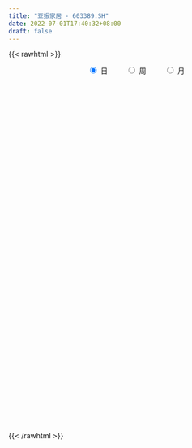 ```yaml
---
title: "亚振家居 - 603389.SH"
date: 2022-07-01T17:40:32+08:00
draft: false
---
```

{{< rawhtml >}}
    <div style="text-align: center">
        <label style="padding: 1rem;"><input style="margin-right: .5rem" type="radio" name="period" value="D" checked onclick="period_change(this)">日</label>
        <label style="padding: 1rem;"><input style="margin-right: .5rem" type="radio" name="period" value="W" onclick="period_change(this)">周</label>
        <label style="padding: 1rem;"><input style="margin-right: .5rem" type="radio" name="period" value="M" onclick="period_change(this)">月</label>
    </div>
    <div id="chart" style="height: 700px;"></div> 
    <script type="text/javascript">
        const D_v = [7729.13,10565.8,8894.8,8835.6,17142.12,11901.47,11752.8,8922.0,7446.0,8522.07,12374.86,14924.6,10583.55,14430.2,10030.4,12727.4,31948.53,31181.68,28835.6,21921.0,24231.4,30686.56,35706.43,17784.4,21764.2,27328.33,15939.12,17028.2,17076.63,16587.4,20463.93,19803.6,8698.61,10604.0,12619.2,17353.66,16352.13,26121.33,25525.4,32133.67,24167.94,20742.6,17572.9,20828.1,17237.86,20420.66,23590.7,17116.6,18260.33,16020.0,10777.2,10371.36,6695.8,11519.4,16917.4,7863.2,10791.38,10598.38,8610.4,14758.8,9614.8,10726.33,16289.72,12887.2,15182.0,54116.2,32702.2,13259.8,15799.4,11227.4,6383.0,8734.68,5517.4,6493.6,12482.8,10981.0,3922.2,5377.28,5547.2,12020.6,7255.4,7489.8,9178.96,7558.6,4373.4,7255.6,7032.4,13584.52,11594.84,4949.8,6043.2,3874.2,19250.96,28880.67,18648.16,20053.2,22591.6,15161.8,13390.19,13258.2,30696.25,19253.4,9769.2,5081.4,10619.6,10106.8,14259.6,9937.44,23990.63,16621.0,10828.0,16232.4,12187.0,13593.93,8692.03,5530.0,8131.43,5940.13,6326.0,5433.0,4434.8,14985.4,6344.85,6501.4,4401.34,7036.2,6436.2,22251.2,25975.2,29847.4,16751.8,12704.4,10108.74,5054.2,16619.8,9367.2,8099.2,8649.2,6236.8,14251.0,8961.6,7390.2,11089.4,26853.8,12259.8,8739.6,6835.2,11227.28,8001.8,9255.8,9300.6,5586.4,8542.8,8314.2,5161.6,8826.0,5034.4,7896.08,23075.68,12445.4,8164.4,8669.0,3934.0,9689.2,4963.4,5745.0,6141.6,4982.6,8082.0,7981.0,13893.0,7942.0,6092.4,6735.0,10778.2,6812.06,8529.8,21069.89,12324.8,14186.0,13564.0,17733.6,13504.4,8864.72,5182.6,5967.0,4989.6,8494.8,6973.2,18224.4,18325.4,9701.0,17199.0,13627.0,8098.8,5777.0,11135.6,6869.6,6915.8,4960.13,4112.53,7798.0,4943.8,3989.0,14467.6,6355.4,6011.0,9144.0,12893.2,10834.8,37799.72,30444.52,17628.0,44232.32,22924.0,21634.4,13803.58,9679.08,14244.2,14633.28,15194.88,29400.0,33843.4,53070.25,73525.22,183985.45,94643.18,157470.73,132933.1,82114.63,52950.4,50294.0,36849.05,47055.6,42603.58,30580.38,56770.98,43552.58,45963.4,66990.3,41269.6,26913.75,29449.4,23029.4,22311.6,22062.0,10682.8,16206.0,9727.2,11199.4,38153.0,19841.0,19947.8,16586.6,60252.59,131127.23,64589.23,49452.12,48221.6,50332.4,42783.16,36990.48,30258.23,17483.4,26361.94,16805.4,16472.77,15522.8,11909.0,14014.0,10115.6,13090.48,33696.35,20218.6,11322.2,9232.0,13166.0,8389.4,10971.2,8797.4,16659.4,9972.8,5972.4,7415.2,9520.08,21912.33,22350.23,10717.67,7793.43,16577.63,16574.96,11084.2,10787.0,12005.8,18620.4,22790.98,24934.8,67686.96,27652.0,17768.4,15387.0,35826.8,16040.4,21145.2,18427.22,27935.8,53205.82,64662.38,30685.8,34815.8,28030.4,33533.6,42331.11,47483.8,24840.78,33403.0,23444.2,37334.2,39296.04,24663.6,13895.4,22477.4,13898.67,13115.07,15350.83,7619.03,8774.0,8075.85,42058.0,37660.4,18821.8,16734.2,26412.6,13900.0,17202.0,18094.0,15691.0,13991.21,16585.2,8396.6,9402.2,6870.0,13206.41,11926.0,17723.0,17445.2,13136.6,18942.0,15912.0,12672.2,8187.4,11185.0,11232.6,13516.0,17030.0,10158.6,8590.0,11958.6,11248.0,12449.2,9717.4,7027.4,12654.0,10774.6,8608.0,41318.8,148672.58,108804.18,69450.25,54860.33,34027.6,49627.98,39025.78,40844.78,33180.4,29885.28,24335.4,19076.38,20788.8,19018.2,14956.6,13548.6,25996.0,17450.4,19324.8,23041.0,16982.85,16116.4,29396.0,20688.6,17185.0,14011.0,21960.0,21721.2,21346.2,15204.8,19253.27,18988.6,17302.29,16397.0,20033.49,17624.6,15718.4,14738.6,9738.6,13589.4,14746.8,19321.8,29630.0,105717.0,66163.8,56235.27,36707.8,30887.55,37304.0,19871.4,21388.6,23985.54,26809.0,24514.0,23927.4,15041.8,20462.45,24362.0,17383.0,16842.8,23057.4,26122.8,19882.4,22900.0,35516.0,22103.8,40820.55,23202.8,20262.0,27916.2,21557.6,15791.6,23292.4,29720.0,24681.4,42697.49,189503.6,186888.8,167613.47,148043.98,87834.61,63951.18,53562.2,28689.6,35053.2,33056.58,40023.25,31367.4,35375.6,33936.81,42202.38,27303.0,25459.4,35223.2,20630.2,17052.2,23837.4,20972.6,22262.8,20503.4,16587.0,14774.0,23535.4,19943.4,12585.2,25674.4,28485.0,18312.4,25846.0,16031.0,12625.4,20991.6,17387.6,15969.94,27424.8,18315.0,17993.0,27658.0,20910.8,18483.2,26160.6,24789.0,16048.0,35493.8,26897.64,18537.8,29785.2,31475.8,25910.08,44551.6,39717.8,31885.4,48758.0,34499.2]
const D_histogram = [0.0,-0.0012763533,-0.0013683525,-0.0007100801,-0.0021671478,0.0015130179,0.0031113201,0.0020375203,0.0006168984,-0.0015862161,-0.003522499,-0.0090110653,-0.0119506396,-0.0111966901,-0.0094180684,-0.0077071512,-0.0080253228,-0.0025603745,0.0036959687,0.0081974213,0.0164496985,0.0189247099,0.0284547685,0.0322697089,0.0271235761,0.0210360013,0.0152677011,0.0163488679,0.0184383259,0.015264614,0.0082854527,-0.002008269,-0.008091712,-0.0086461806,-0.0063245992,-0.004860358,-0.0052755145,-0.0049203241,-0.0021751704,0.0063962545,0.0098592705,0.0111927798,0.0149251998,0.012273414,0.0057311688,0.006014825,0.0009755955,-0.0020325612,-0.0036053559,-0.0086550639,-0.0136850634,-0.0152169547,-0.0150794896,-0.0145067176,-0.0174871256,-0.0173930902,-0.0153373404,-0.0114866582,-0.0086011558,-0.0064522685,-0.0067775493,-0.006068385,-0.0072869017,-0.00516593,-0.0048803021,-0.0044725288,-0.0097429692,-0.0074249097,-0.0074750621,-0.0128189575,-0.0154279259,-0.0123217053,-0.0095971244,-0.0072327012,-0.0052014799,-0.0079409644,-0.0096798677,-0.0094020542,-0.0091296892,-0.0101305619,-0.0080248586,-0.0027877544,-0.0003233692,0.0009128561,0.0000360557,0.0004334394,-0.000945069,-0.0020859011,-0.0017368505,-0.0030210162,-0.0052546464,-0.0041252559,0.0048057983,0.0143185905,0.0204738103,0.0139444117,0.0125385727,0.0143891999,0.0155984017,0.0194975135,0.015899299,0.0147742354,0.0113955392,0.0086699839,0.0071150986,0.0063592595,0.0074057287,0.0050428766,0.0076754418,0.0100926573,0.0090342949,0.0045560446,0.001349531,-0.0028093977,-0.0054263306,-0.0062890423,-0.0079072131,-0.0079815119,-0.0083424085,-0.0082068296,-0.0071102951,-0.0105581417,-0.0109059226,-0.0137347908,-0.0153864517,-0.0187313166,-0.0178140002,-0.0116800101,-0.0191638353,-0.0309179908,-0.0363657696,-0.036216014,-0.0369503755,-0.0355634641,-0.0392203942,-0.03490861,-0.0308540703,-0.0239121063,-0.0180224758,-0.013060095,-0.0076329126,-0.0021815065,-0.0021011301,-0.0117684022,-0.0142481816,-0.019718631,-0.0209882719,-0.0137669445,-0.0053998787,0.0026208291,0.0093598376,0.018111782,0.0231580874,0.030031689,0.0357073006,0.0345095364,0.0334550445,0.0388511467,0.040898991,0.034904054,0.0266554751,0.0180041846,0.0095129622,-0.001645374,-0.0062285971,-0.0070743871,-0.0061553414,-0.0041642794,0.0009565246,0.0103210757,0.0192783896,0.0249142521,0.0262015375,0.0252741952,0.026778835,0.0264770008,0.0249983798,0.0323753566,0.036546051,0.042234239,0.0446500581,0.0352137625,0.0213159045,0.014236064,0.0117683148,0.0065502865,0.0062488112,0.0096686741,0.0113906282,0.0163993733,0.023168271,0.0261655198,0.0278583683,0.0241141706,0.0228470434,0.0199559648,0.0078567999,-0.0004629911,-0.0047003981,-0.0048698475,-0.0050223043,-0.0025919651,-0.0037696872,-0.0026713057,-0.0027505038,-0.0061100717,-0.0087829652,-0.0121416821,-0.0118974572,-0.0081043108,0.0060291555,0.0188691496,0.0225242005,0.016350306,0.0125984954,0.000960112,-0.0054408578,-0.0075729913,-0.0049859408,0.0023492793,0.0014216785,-0.007192219,-0.0086686115,0.0167619807,0.0608769151,0.0644737269,0.0461681248,0.0602994387,0.0447437605,0.0272487411,0.008755016,-0.0036715716,-0.0180173709,-0.0270294093,-0.0417369679,-0.0495755971,-0.0430123582,-0.049366335,-0.044863848,-0.0362432204,-0.0317924904,-0.0307544012,-0.0343923184,-0.0355865602,-0.0338290871,-0.0378946823,-0.0395669793,-0.0401995343,-0.0368647334,-0.0311340644,-0.0183875722,-0.012718984,-0.0060112668,-0.0021810555,0.0290059012,0.0424533686,0.0446185462,0.0414115361,0.044483724,0.0505909782,0.054336034,0.0518131083,0.0383557536,0.0256828899,0.0198511156,0.0109095505,-0.0001754812,-0.015213384,-0.0229714106,-0.0340038032,-0.0387745474,-0.0367294399,-0.0266067229,-0.0303982466,-0.0317939023,-0.0321804237,-0.0458807175,-0.0460432334,-0.0401597778,-0.0313418891,-0.0172465087,-0.0126682496,-0.0078844978,-0.0044811022,-0.0021110855,0.0097026269,0.0197741134,0.0269042198,0.028564751,0.0298357889,0.020517242,0.0158520821,0.0092065872,0.0029235941,0.0093158676,0.0162764834,0.0200004575,0.0418766179,0.0426173318,0.0408237973,0.0380809959,0.0348002003,0.0248931021,0.0202298487,0.0222425663,0.0193489751,0.0492256828,0.0603113758,0.0582624559,0.0556137506,0.054515736,0.056875678,0.0592351272,0.0345321536,0.0170576016,0.0113726178,-0.0038815666,-0.0517666396,-0.0664217889,-0.0835801424,-0.0795194847,-0.0768688499,-0.0769802711,-0.0773652477,-0.073257935,-0.0702123445,-0.0722990843,-0.0683940217,-0.0397224104,-0.042888802,-0.0517070112,-0.066040261,-0.0822901628,-0.0929583928,-0.1006333749,-0.1032478418,-0.0895545655,-0.0674299762,-0.0601722234,-0.0465216184,-0.0301118294,-0.0191460008,-0.007656314,0.008682272,0.0265455931,0.0450058377,0.0589408687,0.0691747478,0.0693747336,0.0720515397,0.0670417533,0.0656202754,0.063181951,0.0600901033,0.064271882,0.0611597447,0.0522233171,0.0348803587,0.0264997062,0.0260299129,0.0196347898,0.0142835126,0.0021763459,-0.0020483847,-0.0081263639,0.0200709309,0.0401476369,0.0297398442,0.012828125,-0.0009210605,-0.0062215872,-0.0040200857,-0.0004135851,0.0057999554,0.007565005,0.0000502914,-0.0135251557,-0.0186696997,-0.0201322092,-0.0191643385,-0.0166802104,-0.0146142794,-0.0039509839,0.0007019878,0.005809525,0.0026246921,0.0046141605,0.0084556196,0.0196189893,0.0296362596,0.021111739,0.0160423972,-0.0019483653,-0.0002870591,-0.0112835398,-0.0213152088,-0.0397403437,-0.0598171816,-0.0644242391,-0.0761775617,-0.0609877936,-0.04616048,-0.0232979362,-0.0080316368,0.0004151515,-0.0041524347,0.0012406719,-0.0008103051,0.010451219,0.0281662393,0.0246826267,0.0354800771,0.0360746121,0.0390952425,0.0293491641,0.0248087055,0.0166925599,0.0194861917,0.027012471,0.0306672087,0.0290811485,0.0223125898,0.0081324691,-0.0112446184,-0.021350477,-0.0205996445,-0.0213327538,-0.036310626,-0.03382185,-0.0217150495,-0.0079940829,0.0066757327,0.0243469205,0.0269630497,0.0205825405,0.0235287404,0.025730903,0.0183581577,0.0200067577,0.020795974,0.0132996554,0.0424542623,0.0482835001,0.0863022935,0.0835949176,0.0482926202,0.0032354666,-0.0302650065,-0.0642694955,-0.0838973044,-0.0830831215,-0.0871785575,-0.1028723335,-0.1037187346,-0.1249726251,-0.1505985896,-0.1594093394,-0.1702571477,-0.141219906,-0.1088054516,-0.0878508115,-0.0641282051,-0.0353008718,-0.0181064225,-0.005234273,0.0119240131,0.0250985338,0.0369428027,0.052991789,0.0617796443,0.0679675879,0.0816193125,0.0767113354,0.0742928263,0.0727539448,0.0672140102,0.0624943944,0.0628611476,0.0566807898,0.0542497469,0.0573633782,0.0515329833,0.0396466544,0.0296027346,0.0230871793,0.0171575405,0.0163341153,0.0148880424,0.0137317554,0.0172536541,0.0171020343,0.0158932466,0.0172398725,0.0156110602,0.014081635,0.0196825269,0.0255850351,0.0300325045,0.0453917461,0.0398782426]
const D_fast = [0.0,-0.0015954416,-0.002029529,-0.0015487766,-0.0035476313,0.0005107889,0.0028869211,0.0023225014,0.0010561041,-0.0015435644,-0.0043604721,-0.0121018046,-0.0180290389,-0.0200742619,-0.0206501573,-0.0208660279,-0.0231905303,-0.0183656756,-0.0111853402,-0.0046345322,0.0077301696,0.0149363585,0.0315801092,0.0434624768,0.045097238,0.0442686636,0.0423172886,0.0474856724,0.0541847119,0.0548271536,0.0499193554,0.0391235664,0.0310171954,0.0283011817,0.0290416133,0.029290765,0.0275567298,0.0266818393,0.0288832003,0.0390536889,0.0449815226,0.0491132267,0.0565769468,0.0569935144,0.0518840614,0.0536714239,0.0488760933,0.0453597962,0.0428856626,0.0356721886,0.0272209233,0.0218847932,0.018252386,0.0151984785,0.0078462891,0.003592052,0.0018134667,0.0027924844,0.0035276978,0.004063518,0.0020438499,0.0012359179,-0.0018043242,-0.0009748349,-0.0019092826,-0.0026196414,-0.0103258241,-0.0098639921,-0.0117829101,-0.0203315449,-0.0267974947,-0.0267717004,-0.0264464006,-0.0258901527,-0.0251593014,-0.029884027,-0.0340428972,-0.0361155972,-0.0381256545,-0.0416591678,-0.0415596791,-0.0370195135,-0.0346359706,-0.0331715313,-0.0340393178,-0.0335335742,-0.0351483498,-0.0368106572,-0.0368958193,-0.038935239,-0.0424825308,-0.0423844543,-0.0322519505,-0.0191595107,-0.0078858384,-0.010929134,-0.0092003299,-0.0037524026,0.0013563996,0.0101298897,0.0105065,0.0130749953,0.0125451839,0.0119871245,0.0122110138,0.0130449897,0.0159428911,0.0148407581,0.0193921837,0.0243325635,0.0255327749,0.0221935357,0.0193244048,0.0144631267,0.0104896111,0.0080546389,0.0044596648,0.0023899881,-0.0000565106,-0.0019726391,-0.0026536784,-0.0087410604,-0.011815322,-0.0180778879,-0.0235761617,-0.0316038558,-0.0351400394,-0.0319260518,-0.0442008358,-0.063684489,-0.0782237103,-0.0871279582,-0.0970999135,-0.1046038682,-0.1180658968,-0.1224812651,-0.126140243,-0.1251763055,-0.123792294,-0.122094937,-0.1185759827,-0.1136699532,-0.1141148594,-0.126724232,-0.1327660568,-0.143166164,-0.1496828728,-0.1459032815,-0.1388861854,-0.1302102704,-0.1211313025,-0.1078514126,-0.0970155853,-0.0826340615,-0.0680316248,-0.0606020048,-0.0532927356,-0.0381838468,-0.0259112547,-0.0231801782,-0.0247648884,-0.0289151326,-0.0350281145,-0.0465977942,-0.0527381666,-0.0553525534,-0.055972343,-0.0550223509,-0.0496624157,-0.0377175957,-0.0239406843,-0.0120762588,-0.0042385891,0.0011526175,0.009351966,0.015669382,0.0204403559,0.0359111719,0.049218379,0.0654651267,0.0790434604,0.0784106055,0.0698417236,0.0663208991,0.0667952286,0.0632147719,0.0644754994,0.0703125308,0.074882142,0.0839907304,0.0965516958,0.1060903246,0.1147477652,0.1170321101,0.1214767438,0.1235746563,0.1134396914,0.1050041526,0.0995916461,0.0982047348,0.0967967019,0.0985790499,0.096458906,0.096889461,0.0961226371,0.0912355512,0.0863669164,0.0799727789,0.0772426396,0.0790097083,0.0946504635,0.112207745,0.121493846,0.119407528,0.1188053412,0.1074069858,0.0996458016,0.0956204202,0.0969609856,0.1048835255,0.1043113443,0.0938993921,0.0902558467,0.119876934,0.1792110972,0.1989263407,0.1921627698,0.2213689434,0.2169992054,0.2063163713,0.1900114001,0.1766669196,0.1578167777,0.1420473869,0.1169055864,0.0966730579,0.0924832073,0.0737876467,0.0670741717,0.0666339941,0.0631366016,0.0564860905,0.0442500937,0.0341592119,0.0274594132,0.0139201474,0.0023561056,-0.008326333,-0.0142077155,-0.0162605626,-0.0081109634,-0.0056221212,-0.0004172207,0.0028677267,0.0413061587,0.0653669683,0.0786867824,0.0858326564,0.1000257752,0.118780774,0.1361098383,0.1465401897,0.1426717734,0.1364196321,0.1355506367,0.1293364593,0.1182075572,0.0993663085,0.0858654292,0.0663320859,0.0518677047,0.0447304523,0.0482014886,0.0368104032,0.0274662719,0.0190346446,-0.0061358286,-0.0178091529,-0.0219656416,-0.0209832253,-0.011199472,-0.0097882753,-0.0069756479,-0.0046925279,-0.0028502826,0.0113890866,0.0264041013,0.0402602628,0.0490619817,0.0577919668,0.0536027304,0.0529005911,0.0485567429,0.0430046483,0.0517258888,0.0627556254,0.0714797139,0.1038250287,0.1152200756,0.1236324904,0.130409938,0.1358291925,0.1321453698,0.1325395785,0.1401129377,0.1420565903,0.1842397187,0.2104032556,0.2229199497,0.2341746821,0.2467056014,0.263284463,0.280452694,0.2643827588,0.2511726072,0.2483307778,0.2321062017,0.1712794689,0.1400188723,0.1019654832,0.0861462698,0.0695796921,0.0502232031,0.0304969145,0.0162897435,0.0017822478,-0.018379263,-0.0315727058,-0.0128316972,-0.0267202893,-0.0484652513,-0.0793085663,-0.1161310088,-0.150038837,-0.1828721629,-0.2112985901,-0.2199939552,-0.21472686,-0.222512163,-0.2204919627,-0.211610131,-0.2054308026,-0.1958551943,-0.1773460403,-0.1528463209,-0.1231346169,-0.0944643688,-0.0669368027,-0.0493931335,-0.0287034424,-0.0169527905,-0.0019691996,0.0113879637,0.0233186419,0.0435683911,0.05574619,0.0598655916,0.0512427229,0.049486997,0.0555246818,0.0540382562,0.0522578572,0.0406947769,0.0359579502,0.02784838,0.0610634075,0.0911770227,0.0882041911,0.0744995032,0.0605200525,0.053664129,0.0548606091,0.0583637134,0.0660272428,0.0696835436,0.0621814028,0.0452246668,0.035412698,0.0289171361,0.0250939222,0.0234079977,0.0218203588,0.0314959084,0.036324377,0.0428842954,0.0403556355,0.0434986441,0.0494540081,0.0655221251,0.0829484603,0.0797018745,0.078643132,0.0601652781,0.0617548196,0.0479374539,0.0325769827,0.0042167619,-0.0308143714,-0.0515274886,-0.0823252017,-0.082382382,-0.0790951885,-0.0620571287,-0.0487987385,-0.0402481623,-0.0458538571,-0.0401505826,-0.0424041358,-0.0285298071,-0.0037732269,-0.0010861828,0.0185812868,0.0281944749,0.0409889159,0.0385801285,0.0402418463,0.0362988407,0.0439640204,0.0582434174,0.0695649573,0.0752491842,0.074058773,0.0619117696,0.0397235274,0.0242800496,0.019880971,0.0138146733,-0.0102408554,-0.0162075419,-0.0095295038,0.0021929421,0.0185316909,0.0422896087,0.0516465004,0.0504116264,0.0592400113,0.0678748997,0.0650916938,0.0717419832,0.077730193,0.0735587883,0.1133269608,0.1312270736,0.1908214403,0.2090127939,0.1857836515,0.1415353645,0.1004686398,0.0503967769,0.0097946419,-0.0101619556,-0.036052031,-0.0774638903,-0.104239975,-0.1567370218,-0.2200126337,-0.2686757184,-0.3220878136,-0.3283555484,-0.3231424569,-0.3241505196,-0.3164599646,-0.2964578492,-0.2837900055,-0.2722264242,-0.2520871349,-0.2326379807,-0.2115580112,-0.1822610777,-0.1580283112,-0.1348484707,-0.1007919179,-0.0865220612,-0.0703673637,-0.0537177589,-0.042454191,-0.0315502083,-0.0154681681,-0.0074783285,0.0036530653,0.0211075411,0.0281603921,0.0261857267,0.0235424906,0.0227987302,0.0211584766,0.0244185801,0.0266945178,0.0289711697,0.0368064819,0.0409303706,0.0436948946,0.0493514886,0.0516254414,0.0536164249,0.0641379485,0.0764367155,0.0883923111,0.1150994892,0.1195555463]
const D_slow = [0.0,-0.0003190883,-0.0006611765,-0.0008386965,-0.0013804834,-0.001002229,-0.0002243989,0.0002849811,0.0004392057,0.0000426517,-0.0008379731,-0.0030907394,-0.0060783993,-0.0088775718,-0.0112320889,-0.0131588767,-0.0151652074,-0.0158053011,-0.0148813089,-0.0128319536,-0.0087195289,-0.0039883515,0.0031253407,0.0111927679,0.0179736619,0.0232326623,0.0270495875,0.0311368045,0.035746386,0.0395625395,0.0416339027,0.0411318354,0.0391089074,0.0369473623,0.0353662125,0.034151123,0.0328322443,0.0316021633,0.0310583707,0.0326574344,0.035122252,0.0379204469,0.0416517469,0.0447201004,0.0461528926,0.0476565989,0.0479004977,0.0473923574,0.0464910185,0.0443272525,0.0409059866,0.037101748,0.0333318756,0.0297051962,0.0253334148,0.0209851422,0.0171508071,0.0142791426,0.0121288536,0.0105157865,0.0088213992,0.0073043029,0.0054825775,0.004191095,0.0029710195,0.0018528873,-0.000582855,-0.0024390824,-0.0043078479,-0.0075125873,-0.0113695688,-0.0144499951,-0.0168492762,-0.0186574515,-0.0199578215,-0.0219430626,-0.0243630295,-0.026713543,-0.0289959653,-0.0315286058,-0.0335348205,-0.0342317591,-0.0343126014,-0.0340843874,-0.0340753734,-0.0339670136,-0.0342032808,-0.0347247561,-0.0351589688,-0.0359142228,-0.0372278844,-0.0382591984,-0.0370577488,-0.0334781012,-0.0283596486,-0.0248735457,-0.0217389025,-0.0181416025,-0.0142420021,-0.0093676237,-0.005392799,-0.0016992401,0.0011496447,0.0033171406,0.0050959153,0.0066857301,0.0085371623,0.0097978815,0.0117167419,0.0142399062,0.01649848,0.0176374911,0.0179748738,0.0172725244,0.0159159418,0.0143436812,0.0123668779,0.0103715,0.0082858978,0.0062341904,0.0044566167,0.0018170813,-0.0009093994,-0.0043430971,-0.00818971,-0.0128725392,-0.0173260392,-0.0202460417,-0.0250370006,-0.0327664982,-0.0418579406,-0.0509119441,-0.060149538,-0.0690404041,-0.0788455026,-0.0875726551,-0.0952861727,-0.1012641993,-0.1057698182,-0.109034842,-0.1109430701,-0.1114884467,-0.1120137293,-0.1149558298,-0.1185178752,-0.123447533,-0.1286946009,-0.1321363371,-0.1334863067,-0.1328310994,-0.1304911401,-0.1259631946,-0.1201736727,-0.1126657505,-0.1037389253,-0.0951115412,-0.0867477801,-0.0770349934,-0.0668102457,-0.0580842322,-0.0514203634,-0.0469193173,-0.0445410767,-0.0449524202,-0.0465095695,-0.0482781663,-0.0498170016,-0.0508580715,-0.0506189403,-0.0480386714,-0.043219074,-0.036990511,-0.0304401266,-0.0241215778,-0.017426869,-0.0108076188,-0.0045580239,0.0035358153,0.012672328,0.0232308878,0.0343934023,0.0431968429,0.0485258191,0.0520848351,0.0550269138,0.0566644854,0.0582266882,0.0606438567,0.0634915138,0.0675913571,0.0733834248,0.0799248048,0.0868893969,0.0929179395,0.0986297004,0.1036186916,0.1055828915,0.1054671438,0.1042920442,0.1030745824,0.1018190063,0.101171015,0.1002285932,0.0995607668,0.0988731408,0.0973456229,0.0951498816,0.0921144611,0.0891400968,0.0871140191,0.0886213079,0.0933385954,0.0989696455,0.103057222,0.1062068458,0.1064468738,0.1050866594,0.1031934116,0.1019469264,0.1025342462,0.1028896658,0.1010916111,0.0989244582,0.1031149534,0.1183341821,0.1344526139,0.1459946451,0.1610695047,0.1722554449,0.1790676301,0.1812563841,0.1803384912,0.1758341485,0.1690767962,0.1586425542,0.146248655,0.1354955654,0.1231539817,0.1119380197,0.1028772146,0.094929092,0.0872404917,0.0786424121,0.069745772,0.0612885003,0.0518148297,0.0419230849,0.0318732013,0.0226570179,0.0148735018,0.0102766088,0.0070968628,0.0055940461,0.0050487822,0.0123002575,0.0229135997,0.0340682362,0.0444211202,0.0555420512,0.0681897958,0.0817738043,0.0947270814,0.1043160198,0.1107367422,0.1156995211,0.1184269088,0.1183830385,0.1145796925,0.1088368398,0.100335889,0.0906422522,0.0814598922,0.0748082115,0.0672086498,0.0592601742,0.0512150683,0.0397448889,0.0282340806,0.0181941361,0.0103586639,0.0060470367,0.0028799743,0.0009088499,-0.0002114257,-0.0007391971,0.0016864596,0.006629988,0.0133560429,0.0204972307,0.0279561779,0.0330854884,0.0370485089,0.0393501557,0.0400810543,0.0424100212,0.046479142,0.0514792564,0.0619484109,0.0726027438,0.0828086931,0.0923289421,0.1010289922,0.1072522677,0.1123097298,0.1178703714,0.1227076152,0.1350140359,0.1500918798,0.1646574938,0.1785609315,0.1921898655,0.206408785,0.2212175668,0.2298506052,0.2341150056,0.23695816,0.2359877683,0.2230461084,0.2064406612,0.1855456256,0.1656657545,0.146448542,0.1272034742,0.1078621623,0.0895476785,0.0719945924,0.0539198213,0.0368213159,0.0268907133,0.0161685128,0.0032417599,-0.0132683053,-0.033840846,-0.0570804442,-0.0822387879,-0.1080507484,-0.1304393897,-0.1472968838,-0.1623399396,-0.1739703442,-0.1814983016,-0.1862848018,-0.1881988803,-0.1860283123,-0.179391914,-0.1681404546,-0.1534052374,-0.1361115505,-0.1187678671,-0.1007549821,-0.0839945438,-0.067589475,-0.0517939872,-0.0367714614,-0.0207034909,-0.0054135547,0.0076422746,0.0163623642,0.0229872908,0.029494769,0.0344034664,0.0379743446,0.038518431,0.0380063349,0.0359747439,0.0409924766,0.0510293858,0.0584643469,0.0616713782,0.061441113,0.0598857162,0.0588806948,0.0587772985,0.0602272874,0.0621185386,0.0621311115,0.0587498225,0.0540823976,0.0490493453,0.0442582607,0.0400882081,0.0364346382,0.0354468923,0.0356223892,0.0370747704,0.0377309435,0.0388844836,0.0409983885,0.0459031358,0.0533122007,0.0585901355,0.0626007348,0.0621136434,0.0620418787,0.0592209937,0.0538921915,0.0439571056,0.0290028102,0.0128967504,-0.00614764,-0.0213945884,-0.0329347084,-0.0387591925,-0.0407671017,-0.0406633138,-0.0417014225,-0.0413912545,-0.0415938308,-0.038981026,-0.0319394662,-0.0257688095,-0.0168987903,-0.0078801372,0.0018936734,0.0092309644,0.0154331408,0.0196062808,0.0244778287,0.0312309464,0.0388977486,0.0461680357,0.0517461832,0.0537793005,0.0509681459,0.0456305266,0.0404806155,0.0351474271,0.0260697706,0.0176143081,0.0121855457,0.010187025,0.0118559582,0.0179426883,0.0246834507,0.0298290858,0.0357112709,0.0421439967,0.0467335361,0.0517352255,0.056934219,0.0602591329,0.0708726985,0.0829435735,0.1045191469,0.1254178763,0.1374910313,0.138299898,0.1307336463,0.1146662724,0.0936919463,0.072921166,0.0511265266,0.0254084432,-0.0005212405,-0.0317643967,-0.0694140441,-0.109266379,-0.1518306659,-0.1871356424,-0.2143370053,-0.2362997082,-0.2523317594,-0.2611569774,-0.265683583,-0.2669921512,-0.264011148,-0.2577365145,-0.2485008139,-0.2352528666,-0.2198079555,-0.2028160586,-0.1824112304,-0.1632333966,-0.14466019,-0.1264717038,-0.1096682012,-0.0940446026,-0.0783293157,-0.0641591183,-0.0505966816,-0.036255837,-0.0233725912,-0.0134609276,-0.006060244,-0.0002884491,0.004000936,0.0080844648,0.0118064754,0.0152394143,0.0195528278,0.0238283364,0.027801648,0.0321116161,0.0360143812,0.0395347899,0.0444554217,0.0508516804,0.0583598065,0.0697077431,0.0796773037]
const D_data = [['2020-06-09', 3.92, 3.9, 3.88, 3.94],['2020-06-10', 3.9, 3.88, 3.87, 3.93],['2020-06-11', 3.88, 3.89, 3.86, 3.92],['2020-06-12', 3.85, 3.9, 3.81, 3.9],['2020-06-15', 3.87, 3.87, 3.84, 3.9],['2020-06-16', 3.87, 3.94, 3.86, 3.95],['2020-06-17', 3.96, 3.93, 3.9, 3.96],['2020-06-18', 3.95, 3.9, 3.85, 3.95],['2020-06-19', 3.88, 3.89, 3.87, 3.91],['2020-06-22', 3.89, 3.87, 3.87, 3.93],['2020-06-23', 3.85, 3.86, 3.84, 3.93],['2020-06-24', 3.86, 3.79, 3.74, 3.89],['2020-06-29', 3.77, 3.79, 3.73, 3.81],['2020-06-30', 3.81, 3.82, 3.78, 3.89],['2020-07-01', 3.84, 3.83, 3.81, 3.85],['2020-07-02', 3.81, 3.83, 3.81, 3.86],['2020-07-03', 3.83, 3.8, 3.77, 3.84],['2020-07-06', 3.8, 3.88, 3.79, 3.89],['2020-07-07', 3.88, 3.92, 3.88, 3.99],['2020-07-08', 3.9, 3.93, 3.88, 3.95],['2020-07-09', 3.93, 4.02, 3.92, 4.04],['2020-07-10', 4.02, 3.99, 3.96, 4.03],['2020-07-13', 3.96, 4.13, 3.96, 4.18],['2020-07-14', 4.11, 4.12, 4.07, 4.16],['2020-07-15', 4.13, 4.03, 4.02, 4.14],['2020-07-16', 4.03, 4.01, 3.96, 4.12],['2020-07-17', 3.99, 4.0, 3.97, 4.05],['2020-07-20', 4.02, 4.09, 4.0, 4.09],['2020-07-21', 4.1, 4.13, 4.08, 4.13],['2020-07-22', 4.11, 4.08, 4.06, 4.14],['2020-07-23', 4.08, 4.02, 3.98, 4.09],['2020-07-24', 4.01, 3.94, 3.93, 4.04],['2020-07-27', 3.96, 3.95, 3.91, 3.96],['2020-07-28', 3.96, 4.0, 3.96, 4.0],['2020-07-29', 4.0, 4.04, 3.98, 4.05],['2020-07-30', 4.03, 4.04, 3.99, 4.04],['2020-07-31', 4.02, 4.02, 4.0, 4.06],['2020-08-03', 4.01, 4.03, 4.0, 4.06],['2020-08-04', 4.03, 4.07, 4.02, 4.12],['2020-08-05', 4.07, 4.18, 4.06, 4.21],['2020-08-06', 4.19, 4.16, 4.13, 4.19],['2020-08-07', 4.19, 4.16, 4.11, 4.28],['2020-08-10', 4.12, 4.22, 4.12, 4.24],['2020-08-11', 4.21, 4.16, 4.14, 4.23],['2020-08-12', 4.16, 4.1, 4.08, 4.19],['2020-08-13', 4.12, 4.18, 4.1, 4.19],['2020-08-14', 4.08, 4.11, 4.02, 4.13],['2020-08-17', 4.11, 4.12, 4.08, 4.13],['2020-08-18', 4.11, 4.13, 4.09, 4.15],['2020-08-19', 4.13, 4.07, 4.07, 4.13],['2020-08-20', 4.09, 4.04, 4.03, 4.09],['2020-08-21', 4.03, 4.06, 4.03, 4.12],['2020-08-24', 4.07, 4.07, 4.05, 4.09],['2020-08-25', 4.09, 4.07, 4.06, 4.09],['2020-08-26', 4.09, 4.01, 4.0, 4.09],['2020-08-27', 4.0, 4.03, 3.97, 4.04],['2020-08-28', 4.04, 4.05, 4.01, 4.05],['2020-08-31', 4.05, 4.08, 4.05, 4.1],['2020-09-01', 4.07, 4.08, 4.05, 4.1],['2020-09-02', 4.07, 4.08, 4.04, 4.1],['2020-09-03', 4.07, 4.05, 4.04, 4.1],['2020-09-04', 4.05, 4.06, 4.01, 4.07],['2020-09-07', 4.06, 4.03, 4.02, 4.07],['2020-09-08', 4.04, 4.07, 4.01, 4.07],['2020-09-09', 4.06, 4.05, 4.02, 4.08],['2020-09-10', 4.05, 4.05, 4.04, 4.25],['2020-09-11', 4.01, 3.96, 3.85, 4.03],['2020-09-14', 3.96, 4.04, 3.96, 4.1],['2020-09-15', 4.04, 4.01, 3.97, 4.06],['2020-09-16', 4.0, 3.92, 3.92, 4.01],['2020-09-17', 3.9, 3.92, 3.9, 3.94],['2020-09-18', 3.93, 3.98, 3.92, 4.0],['2020-09-21', 3.99, 3.98, 3.96, 3.99],['2020-09-22', 3.98, 3.98, 3.95, 4.03],['2020-09-23', 3.99, 3.98, 3.96, 4.13],['2020-09-24', 3.98, 3.91, 3.91, 3.98],['2020-09-25', 3.92, 3.9, 3.89, 3.92],['2020-09-28', 3.91, 3.91, 3.85, 3.94],['2020-09-29', 3.92, 3.9, 3.88, 3.94],['2020-09-30', 3.89, 3.87, 3.83, 3.92],['2020-10-09', 3.87, 3.9, 3.87, 3.92],['2020-10-12', 3.91, 3.95, 3.91, 3.96],['2020-10-13', 3.95, 3.93, 3.91, 3.95],['2020-10-14', 3.91, 3.92, 3.9, 3.93],['2020-10-15', 3.92, 3.89, 3.89, 3.92],['2020-10-16', 3.9, 3.9, 3.88, 3.91],['2020-10-19', 3.89, 3.87, 3.85, 3.92],['2020-10-20', 3.87, 3.86, 3.83, 3.89],['2020-10-21', 3.86, 3.87, 3.85, 3.91],['2020-10-22', 3.83, 3.84, 3.83, 3.89],['2020-10-23', 3.84, 3.81, 3.81, 3.87],['2020-10-26', 3.81, 3.84, 3.78, 3.86],['2020-10-27', 3.84, 3.96, 3.84, 3.97],['2020-10-28', 3.97, 4.02, 3.95, 4.08],['2020-10-29', 4.02, 4.03, 3.95, 4.06],['2020-10-30', 3.98, 3.88, 3.87, 3.98],['2020-11-02', 4.0, 3.93, 3.9, 4.01],['2020-11-03', 3.93, 3.98, 3.91, 4.05],['2020-11-04', 3.98, 3.99, 3.98, 4.06],['2020-11-05', 4.0, 4.05, 4.0, 4.12],['2020-11-06', 4.07, 3.97, 3.95, 4.07],['2020-11-09', 4.0, 4.0, 3.97, 4.03],['2020-11-10', 4.0, 3.97, 3.97, 4.01],['2020-11-11', 3.96, 3.97, 3.96, 3.99],['2020-11-12', 3.97, 3.98, 3.97, 4.02],['2020-11-13', 3.98, 3.99, 3.95, 4.0],['2020-11-16', 4.01, 4.02, 3.97, 4.04],['2020-11-17', 4.03, 3.98, 3.98, 4.03],['2020-11-18', 3.98, 4.05, 3.98, 4.05],['2020-11-19', 4.06, 4.07, 4.04, 4.11],['2020-11-20', 4.07, 4.04, 4.03, 4.09],['2020-11-23', 4.06, 3.99, 3.98, 4.06],['2020-11-24', 3.99, 3.99, 3.98, 4.01],['2020-11-25', 3.99, 3.96, 3.95, 4.01],['2020-11-26', 3.95, 3.96, 3.94, 3.97],['2020-11-27', 3.97, 3.97, 3.93, 3.97],['2020-11-30', 3.97, 3.95, 3.93, 3.97],['2020-12-01', 3.94, 3.96, 3.93, 3.96],['2020-12-02', 3.96, 3.95, 3.95, 3.97],['2020-12-03', 3.95, 3.95, 3.94, 3.98],['2020-12-04', 3.95, 3.96, 3.94, 3.97],['2020-12-07', 3.96, 3.89, 3.87, 3.96],['2020-12-08', 3.9, 3.91, 3.89, 3.92],['2020-12-09', 3.9, 3.86, 3.86, 3.91],['2020-12-10', 3.86, 3.85, 3.84, 3.89],['2020-12-11', 3.85, 3.8, 3.79, 3.89],['2020-12-14', 3.8, 3.83, 3.79, 3.87],['2020-12-15', 3.85, 3.9, 3.83, 3.95],['2020-12-16', 3.87, 3.71, 3.71, 3.87],['2020-12-17', 3.7, 3.58, 3.52, 3.7],['2020-12-18', 3.57, 3.58, 3.54, 3.61],['2020-12-21', 3.56, 3.6, 3.54, 3.7],['2020-12-22', 3.6, 3.55, 3.54, 3.6],['2020-12-23', 3.57, 3.54, 3.53, 3.58],['2020-12-24', 3.52, 3.43, 3.43, 3.58],['2020-12-25', 3.43, 3.49, 3.4, 3.5],['2020-12-28', 3.46, 3.47, 3.46, 3.53],['2020-12-29', 3.52, 3.5, 3.47, 3.56],['2020-12-30', 3.48, 3.49, 3.48, 3.55],['2020-12-31', 3.5, 3.48, 3.47, 3.52],['2021-01-04', 3.48, 3.49, 3.47, 3.5],['2021-01-05', 3.48, 3.5, 3.47, 3.53],['2021-01-06', 3.5, 3.43, 3.42, 3.51],['2021-01-07', 3.45, 3.26, 3.26, 3.46],['2021-01-08', 3.25, 3.29, 3.19, 3.31],['2021-01-11', 3.28, 3.2, 3.2, 3.31],['2021-01-12', 3.21, 3.2, 3.2, 3.3],['2021-01-13', 3.22, 3.29, 3.18, 3.3],['2021-01-14', 3.25, 3.32, 3.23, 3.42],['2021-01-15', 3.32, 3.34, 3.32, 3.41],['2021-01-18', 3.34, 3.35, 3.33, 3.39],['2021-01-19', 3.38, 3.41, 3.35, 3.41],['2021-01-20', 3.41, 3.4, 3.37, 3.42],['2021-01-21', 3.43, 3.46, 3.4, 3.53],['2021-01-22', 3.48, 3.49, 3.44, 3.51],['2021-01-25', 3.49, 3.43, 3.4, 3.52],['2021-01-26', 3.43, 3.44, 3.42, 3.47],['2021-01-27', 3.44, 3.55, 3.44, 3.55],['2021-01-28', 3.62, 3.55, 3.55, 3.67],['2021-01-29', 3.55, 3.46, 3.46, 3.58],['2021-02-01', 3.51, 3.41, 3.37, 3.51],['2021-02-02', 3.41, 3.37, 3.25, 3.41],['2021-02-03', 3.36, 3.33, 3.33, 3.37],['2021-02-04', 3.33, 3.24, 3.2, 3.34],['2021-02-05', 3.24, 3.27, 3.24, 3.29],['2021-02-08', 3.3, 3.29, 3.25, 3.32],['2021-02-09', 3.29, 3.3, 3.25, 3.31],['2021-02-10', 3.3, 3.31, 3.29, 3.32],['2021-02-18', 3.32, 3.36, 3.32, 3.37],['2021-02-19', 3.36, 3.45, 3.36, 3.49],['2021-02-22', 3.42, 3.5, 3.42, 3.52],['2021-02-23', 3.48, 3.51, 3.45, 3.51],['2021-02-24', 3.49, 3.49, 3.47, 3.53],['2021-02-25', 3.52, 3.48, 3.47, 3.52],['2021-02-26', 3.47, 3.53, 3.43, 3.54],['2021-03-01', 3.53, 3.53, 3.5, 3.54],['2021-03-02', 3.53, 3.53, 3.5, 3.57],['2021-03-03', 3.52, 3.68, 3.51, 3.71],['2021-03-04', 3.71, 3.7, 3.65, 3.78],['2021-03-05', 3.7, 3.78, 3.66, 3.8],['2021-03-08', 3.8, 3.8, 3.78, 3.88],['2021-03-09', 3.8, 3.67, 3.64, 3.8],['2021-03-10', 3.67, 3.58, 3.58, 3.71],['2021-03-11', 3.56, 3.63, 3.56, 3.76],['2021-03-12', 3.68, 3.68, 3.63, 3.71],['2021-03-15', 3.7, 3.64, 3.63, 3.7],['2021-03-16', 3.63, 3.7, 3.63, 3.7],['2021-03-17', 3.67, 3.77, 3.67, 3.79],['2021-03-18', 3.78, 3.78, 3.74, 3.8],['2021-03-19', 3.77, 3.86, 3.76, 3.92],['2021-03-22', 3.84, 3.94, 3.84, 3.98],['2021-03-23', 3.9, 3.95, 3.9, 3.95],['2021-03-24', 3.96, 3.98, 3.92, 4.06],['2021-03-25', 4.01, 3.94, 3.94, 4.05],['2021-03-26', 3.94, 3.99, 3.89, 4.0],['2021-03-29', 3.98, 3.99, 3.96, 4.02],['2021-03-30', 3.99, 3.86, 3.85, 3.99],['2021-03-31', 3.86, 3.87, 3.83, 3.89],['2021-04-01', 3.87, 3.9, 3.87, 3.93],['2021-04-02', 3.9, 3.95, 3.9, 3.96],['2021-04-06', 3.95, 3.96, 3.9, 3.98],['2021-04-07', 3.96, 4.01, 3.95, 4.02],['2021-04-08', 4.01, 3.98, 3.98, 4.05],['2021-04-09', 3.98, 4.02, 3.95, 4.03],['2021-04-12', 4.0, 4.02, 4.0, 4.13],['2021-04-13', 4.03, 3.98, 3.93, 4.04],['2021-04-14', 3.95, 3.98, 3.91, 3.99],['2021-04-15', 3.98, 3.96, 3.93, 3.98],['2021-04-16', 3.96, 4.0, 3.94, 4.02],['2021-04-19', 4.01, 4.06, 3.99, 4.09],['2021-04-20', 4.08, 4.25, 4.05, 4.26],['2021-04-21', 4.21, 4.33, 4.18, 4.36],['2021-04-22', 4.33, 4.29, 4.27, 4.34],['2021-04-23', 4.26, 4.19, 4.12, 4.34],['2021-04-26', 4.18, 4.22, 4.16, 4.27],['2021-04-27', 4.24, 4.1, 4.08, 4.24],['2021-04-28', 4.07, 4.13, 4.06, 4.15],['2021-04-29', 4.13, 4.17, 4.09, 4.23],['2021-04-30', 4.17, 4.24, 4.13, 4.24],['2021-05-06', 4.28, 4.34, 4.21, 4.35],['2021-05-07', 4.34, 4.27, 4.23, 4.36],['2021-05-10', 4.26, 4.16, 4.13, 4.26],['2021-05-11', 4.19, 4.23, 4.13, 4.25],['2021-05-13', 4.63, 4.65, 4.5, 4.65],['2021-05-14', 5.05, 5.12, 4.95, 5.12],['2021-05-17', 5.0, 4.81, 4.61, 5.1],['2021-05-18', 4.53, 4.56, 4.47, 4.68],['2021-05-19', 4.53, 5.02, 4.53, 5.02],['2021-05-20', 4.98, 4.71, 4.65, 4.99],['2021-05-21', 4.7, 4.65, 4.54, 4.8],['2021-05-24', 4.62, 4.58, 4.48, 4.64],['2021-05-25', 4.56, 4.6, 4.49, 4.61],['2021-05-26', 4.58, 4.52, 4.51, 4.59],['2021-05-27', 4.48, 4.53, 4.43, 4.55],['2021-05-28', 4.53, 4.39, 4.38, 4.53],['2021-05-31', 4.35, 4.4, 4.34, 4.42],['2021-06-01', 4.41, 4.56, 4.37, 4.62],['2021-06-02', 4.55, 4.38, 4.34, 4.55],['2021-06-03', 4.41, 4.49, 4.39, 4.57],['2021-06-04', 4.48, 4.56, 4.44, 4.76],['2021-06-07', 4.57, 4.53, 4.45, 4.69],['2021-06-08', 4.52, 4.49, 4.46, 4.55],['2021-06-09', 4.46, 4.41, 4.4, 4.48],['2021-06-10', 4.41, 4.41, 4.39, 4.46],['2021-06-11', 4.41, 4.43, 4.4, 4.49],['2021-06-15', 4.41, 4.33, 4.32, 4.42],['2021-06-16', 4.31, 4.32, 4.29, 4.38],['2021-06-17', 4.29, 4.3, 4.25, 4.37],['2021-06-18', 4.31, 4.33, 4.26, 4.34],['2021-06-21', 4.33, 4.36, 4.3, 4.39],['2021-06-22', 4.36, 4.48, 4.34, 4.7],['2021-06-23', 4.46, 4.43, 4.42, 4.54],['2021-06-24', 4.4, 4.47, 4.38, 4.48],['2021-06-25', 4.44, 4.46, 4.44, 4.51],['2021-06-28', 4.45, 4.91, 4.45, 4.91],['2021-06-29', 5.12, 4.84, 4.77, 5.29],['2021-06-30', 4.92, 4.78, 4.7, 4.99],['2021-07-01', 4.7, 4.75, 4.66, 4.98],['2021-07-02', 4.74, 4.87, 4.7, 4.95],['2021-07-05', 4.83, 4.98, 4.83, 5.07],['2021-07-06', 4.98, 5.03, 4.95, 5.11],['2021-07-07', 5.01, 5.01, 4.96, 5.12],['2021-07-08', 4.95, 4.88, 4.84, 5.05],['2021-07-09', 4.91, 4.86, 4.82, 4.92],['2021-07-12', 4.86, 4.93, 4.84, 5.0],['2021-07-13', 4.89, 4.88, 4.85, 4.94],['2021-07-14', 4.88, 4.82, 4.78, 4.93],['2021-07-15', 4.79, 4.71, 4.66, 4.87],['2021-07-16', 4.7, 4.74, 4.68, 4.76],['2021-07-19', 4.73, 4.64, 4.61, 4.73],['2021-07-20', 4.62, 4.66, 4.59, 4.7],['2021-07-21', 4.66, 4.72, 4.66, 4.77],['2021-07-22', 4.7, 4.84, 4.69, 5.05],['2021-07-23', 4.88, 4.67, 4.65, 4.89],['2021-07-26', 4.72, 4.67, 4.61, 4.75],['2021-07-27', 4.62, 4.66, 4.61, 4.69],['2021-07-28', 4.61, 4.43, 4.42, 4.64],['2021-07-29', 4.46, 4.53, 4.46, 4.55],['2021-07-30', 4.5, 4.59, 4.45, 4.62],['2021-08-02', 4.58, 4.64, 4.54, 4.67],['2021-08-03', 4.64, 4.75, 4.63, 4.79],['2021-08-04', 4.74, 4.67, 4.67, 4.77],['2021-08-05', 4.67, 4.69, 4.66, 4.73],['2021-08-06', 4.75, 4.69, 4.65, 4.75],['2021-08-09', 4.69, 4.69, 4.66, 4.72],['2021-08-10', 4.71, 4.85, 4.69, 4.97],['2021-08-11', 4.85, 4.9, 4.75, 4.93],['2021-08-12', 4.84, 4.93, 4.84, 4.98],['2021-08-13', 4.9, 4.91, 4.84, 4.94],['2021-08-16', 4.99, 4.94, 4.87, 5.01],['2021-08-17', 4.93, 4.81, 4.79, 4.98],['2021-08-18', 4.78, 4.85, 4.77, 4.85],['2021-08-19', 4.87, 4.81, 4.78, 4.88],['2021-08-20', 4.81, 4.79, 4.69, 4.83],['2021-08-23', 4.81, 4.96, 4.71, 4.99],['2021-08-24', 4.95, 5.02, 4.94, 5.14],['2021-08-25', 4.98, 5.03, 4.93, 5.08],['2021-08-26', 5.05, 5.36, 5.03, 5.49],['2021-08-27', 5.32, 5.2, 5.18, 5.44],['2021-08-30', 5.13, 5.21, 5.13, 5.3],['2021-08-31', 5.16, 5.23, 5.14, 5.26],['2021-09-01', 5.23, 5.25, 5.18, 5.44],['2021-09-02', 5.21, 5.17, 5.16, 5.28],['2021-09-03', 5.2, 5.23, 5.18, 5.34],['2021-09-06', 5.29, 5.34, 5.21, 5.35],['2021-09-07', 5.29, 5.31, 5.23, 5.38],['2021-09-08', 5.34, 5.84, 5.31, 5.84],['2021-09-09', 5.82, 5.78, 5.56, 5.83],['2021-09-10', 5.77, 5.71, 5.65, 5.9],['2021-09-13', 5.67, 5.76, 5.61, 5.97],['2021-09-14', 5.75, 5.84, 5.69, 5.97],['2021-09-15', 5.8, 5.96, 5.75, 6.11],['2021-09-16', 5.96, 6.05, 5.88, 6.13],['2021-09-17', 6.13, 5.72, 5.65, 6.13],['2021-09-22', 5.7, 5.75, 5.55, 5.79],['2021-09-23', 5.74, 5.88, 5.74, 6.0],['2021-09-24', 5.84, 5.74, 5.64, 5.93],['2021-09-27', 5.75, 5.17, 5.17, 5.75],['2021-09-28', 5.09, 5.4, 5.06, 5.45],['2021-09-29', 5.48, 5.25, 5.24, 5.48],['2021-09-30', 5.2, 5.44, 5.18, 5.45],['2021-10-08', 5.4, 5.4, 5.38, 5.63],['2021-10-11', 5.44, 5.33, 5.24, 5.44],['2021-10-12', 5.27, 5.28, 5.2, 5.38],['2021-10-13', 5.24, 5.3, 5.13, 5.34],['2021-10-14', 5.28, 5.26, 5.19, 5.29],['2021-10-15', 5.25, 5.15, 5.14, 5.26],['2021-10-18', 5.25, 5.18, 5.11, 5.25],['2021-10-19', 5.17, 5.54, 5.15, 5.69],['2021-10-20', 5.53, 5.18, 5.17, 5.62],['2021-10-21', 5.18, 5.04, 5.02, 5.21],['2021-10-22', 5.0, 4.86, 4.84, 5.04],['2021-10-25', 4.91, 4.69, 4.65, 4.91],['2021-10-26', 4.71, 4.61, 4.58, 4.73],['2021-10-27', 4.63, 4.51, 4.47, 4.65],['2021-10-28', 4.53, 4.45, 4.37, 4.54],['2021-10-29', 4.47, 4.59, 4.41, 4.67],['2021-11-01', 4.67, 4.71, 4.55, 4.74],['2021-11-02', 4.75, 4.53, 4.48, 4.76],['2021-11-03', 4.53, 4.6, 4.52, 4.62],['2021-11-04', 4.61, 4.66, 4.55, 4.71],['2021-11-05', 4.66, 4.62, 4.6, 4.72],['2021-11-08', 4.64, 4.65, 4.62, 4.7],['2021-11-09', 4.66, 4.76, 4.65, 4.77],['2021-11-10', 4.76, 4.86, 4.75, 4.91],['2021-11-11', 4.87, 4.97, 4.87, 4.99],['2021-11-12', 4.96, 5.02, 4.93, 5.06],['2021-11-15', 5.06, 5.07, 4.85, 5.12],['2021-11-16', 5.1, 5.01, 4.96, 5.12],['2021-11-17', 5.01, 5.09, 4.94, 5.14],['2021-11-18', 5.09, 5.03, 5.02, 5.12],['2021-11-19', 5.03, 5.1, 5.0, 5.17],['2021-11-22', 5.1, 5.12, 5.04, 5.28],['2021-11-23', 5.11, 5.14, 5.04, 5.22],['2021-11-24', 5.14, 5.28, 5.11, 5.32],['2021-11-25', 5.28, 5.24, 5.17, 5.32],['2021-11-26', 5.25, 5.18, 5.14, 5.27],['2021-11-29', 5.15, 5.04, 5.02, 5.15],['2021-11-30', 5.07, 5.11, 5.02, 5.19],['2021-12-01', 5.15, 5.21, 5.12, 5.24],['2021-12-02', 5.21, 5.14, 5.13, 5.24],['2021-12-03', 5.17, 5.14, 5.11, 5.17],['2021-12-06', 5.18, 5.02, 5.01, 5.19],['2021-12-07', 5.02, 5.08, 5.01, 5.11],['2021-12-08', 5.08, 5.03, 5.02, 5.11],['2021-12-09', 5.07, 5.53, 5.07, 5.53],['2021-12-10', 5.53, 5.59, 5.51, 6.0],['2021-12-13', 5.4, 5.27, 5.25, 5.46],['2021-12-14', 5.24, 5.14, 5.14, 5.31],['2021-12-15', 5.16, 5.11, 5.1, 5.18],['2021-12-16', 5.15, 5.17, 5.09, 5.17],['2021-12-17', 5.14, 5.26, 5.14, 5.28],['2021-12-20', 5.2, 5.3, 5.2, 5.37],['2021-12-21', 5.33, 5.37, 5.26, 5.44],['2021-12-22', 5.32, 5.35, 5.3, 5.44],['2021-12-23', 5.37, 5.23, 5.18, 5.37],['2021-12-24', 5.18, 5.1, 5.06, 5.23],['2021-12-27', 5.13, 5.15, 5.03, 5.16],['2021-12-28', 5.14, 5.17, 5.09, 5.18],['2021-12-29', 5.2, 5.19, 5.11, 5.3],['2021-12-30', 5.16, 5.21, 5.16, 5.27],['2021-12-31', 5.18, 5.21, 5.18, 5.29],['2022-01-04', 5.29, 5.35, 5.22, 5.38],['2022-01-05', 5.39, 5.32, 5.27, 5.43],['2022-01-06', 5.32, 5.36, 5.29, 5.43],['2022-01-07', 5.38, 5.27, 5.24, 5.44],['2022-01-10', 5.3, 5.34, 5.18, 5.37],['2022-01-11', 5.35, 5.39, 5.33, 5.47],['2022-01-12', 5.38, 5.54, 5.37, 5.58],['2022-01-13', 5.53, 5.61, 5.5, 5.62],['2022-01-14', 5.62, 5.41, 5.4, 5.62],['2022-01-17', 5.5, 5.44, 5.35, 5.5],['2022-01-18', 5.39, 5.23, 5.19, 5.45],['2022-01-19', 5.25, 5.44, 5.19, 5.49],['2022-01-20', 5.49, 5.26, 5.21, 5.49],['2022-01-21', 5.18, 5.21, 5.17, 5.37],['2022-01-24', 5.28, 5.01, 4.98, 5.28],['2022-01-25', 5.01, 4.85, 4.83, 5.05],['2022-01-26', 4.85, 4.93, 4.81, 5.01],['2022-01-27', 4.94, 4.74, 4.72, 4.98],['2022-01-28', 4.83, 5.03, 4.77, 5.13],['2022-02-07', 5.16, 5.06, 4.97, 5.25],['2022-02-08', 5.02, 5.23, 5.01, 5.26],['2022-02-09', 5.2, 5.22, 5.17, 5.26],['2022-02-10', 5.19, 5.19, 5.14, 5.25],['2022-02-11', 5.19, 5.03, 5.01, 5.23],['2022-02-14', 5.04, 5.15, 4.99, 5.19],['2022-02-15', 5.15, 5.06, 5.0, 5.15],['2022-02-16', 5.05, 5.25, 5.05, 5.27],['2022-02-17', 5.25, 5.42, 5.22, 5.78],['2022-02-18', 5.28, 5.21, 5.06, 5.3],['2022-02-21', 5.15, 5.43, 5.15, 5.46],['2022-02-22', 5.35, 5.36, 5.33, 5.56],['2022-02-23', 5.38, 5.43, 5.27, 5.44],['2022-02-24', 5.36, 5.28, 5.18, 5.49],['2022-02-25', 5.34, 5.33, 5.3, 5.44],['2022-02-28', 5.37, 5.27, 5.23, 5.39],['2022-03-01', 5.3, 5.41, 5.25, 5.42],['2022-03-02', 5.34, 5.52, 5.34, 5.53],['2022-03-03', 5.53, 5.53, 5.45, 5.55],['2022-03-04', 5.48, 5.5, 5.43, 5.54],['2022-03-07', 5.49, 5.44, 5.41, 5.54],['2022-03-08', 5.4, 5.31, 5.27, 5.46],['2022-03-09', 5.3, 5.16, 5.0, 5.38],['2022-03-10', 5.24, 5.19, 5.18, 5.33],['2022-03-11', 5.2, 5.29, 5.06, 5.3],['2022-03-14', 5.29, 5.26, 5.24, 5.36],['2022-03-15', 5.24, 5.02, 4.95, 5.29],['2022-03-16', 5.03, 5.18, 4.98, 5.2],['2022-03-17', 5.23, 5.32, 5.21, 5.32],['2022-03-18', 5.32, 5.4, 5.24, 5.5],['2022-03-21', 5.48, 5.49, 5.38, 5.53],['2022-03-22', 5.49, 5.63, 5.42, 5.72],['2022-03-23', 5.63, 5.52, 5.48, 5.64],['2022-03-24', 5.47, 5.42, 5.36, 5.52],['2022-03-25', 5.46, 5.55, 5.39, 5.61],['2022-03-28', 5.55, 5.58, 5.43, 5.63],['2022-03-29', 5.57, 5.47, 5.45, 5.57],['2022-03-30', 5.49, 5.59, 5.39, 5.59],['2022-03-31', 5.59, 5.61, 5.48, 5.7],['2022-04-01', 5.61, 5.51, 5.44, 5.64],['2022-04-06', 5.53, 6.06, 5.51, 6.06],['2022-04-07', 6.13, 5.91, 5.7, 6.53],['2022-04-08', 5.8, 6.5, 5.79, 6.5],['2022-04-11', 6.4, 6.17, 5.98, 6.4],['2022-04-12', 6.02, 5.73, 5.55, 6.09],['2022-04-13', 5.73, 5.43, 5.43, 5.73],['2022-04-14', 5.44, 5.37, 5.33, 5.58],['2022-04-15', 5.35, 5.16, 5.13, 5.46],['2022-04-18', 5.08, 5.15, 5.08, 5.24],['2022-04-19', 5.11, 5.3, 5.11, 5.32],['2022-04-20', 5.28, 5.17, 5.15, 5.39],['2022-04-21', 5.11, 4.9, 4.81, 5.18],['2022-04-22', 4.89, 4.96, 4.76, 5.04],['2022-04-25', 4.9, 4.55, 4.48, 4.95],['2022-04-26', 4.56, 4.25, 4.22, 4.57],['2022-04-27', 4.22, 4.23, 3.99, 4.25],['2022-04-28', 4.2, 4.0, 3.96, 4.28],['2022-04-29', 4.01, 4.4, 4.0, 4.4],['2022-05-05', 4.42, 4.48, 4.24, 4.53],['2022-05-06', 4.41, 4.37, 4.33, 4.53],['2022-05-09', 4.48, 4.43, 4.28, 4.51],['2022-05-10', 4.36, 4.56, 4.34, 4.58],['2022-05-11', 4.55, 4.48, 4.42, 4.63],['2022-05-12', 4.44, 4.46, 4.36, 4.54],['2022-05-13', 4.52, 4.56, 4.43, 4.61],['2022-05-16', 4.61, 4.57, 4.52, 4.66],['2022-05-17', 4.57, 4.61, 4.5, 4.62],['2022-05-18', 4.6, 4.74, 4.56, 4.81],['2022-05-19', 4.74, 4.73, 4.58, 4.8],['2022-05-20', 4.73, 4.76, 4.73, 4.82],['2022-05-23', 4.83, 4.94, 4.77, 4.98],['2022-05-24', 4.89, 4.77, 4.63, 4.96],['2022-05-25', 4.77, 4.82, 4.68, 4.82],['2022-05-26', 4.81, 4.86, 4.66, 4.93],['2022-05-27', 4.86, 4.83, 4.77, 4.9],['2022-05-30', 4.93, 4.85, 4.77, 4.93],['2022-05-31', 4.86, 4.94, 4.78, 4.97],['2022-06-01', 4.93, 4.88, 4.84, 5.02],['2022-06-02', 4.96, 4.94, 4.78, 4.96],['2022-06-06', 4.93, 5.05, 4.84, 5.14],['2022-06-07', 5.1, 4.97, 4.87, 5.11],['2022-06-08', 4.92, 4.88, 4.79, 4.97],['2022-06-09', 4.87, 4.87, 4.8, 4.96],['2022-06-10', 4.9, 4.89, 4.83, 4.96],['2022-06-13', 4.93, 4.88, 4.82, 4.98],['2022-06-14', 4.86, 4.94, 4.72, 4.97],['2022-06-15', 4.93, 4.94, 4.85, 5.03],['2022-06-16', 4.91, 4.95, 4.91, 5.04],['2022-06-17', 4.99, 5.03, 4.86, 5.05],['2022-06-20', 5.06, 5.01, 4.97, 5.09],['2022-06-21', 5.01, 5.01, 4.93, 5.06],['2022-06-22', 5.04, 5.06, 4.96, 5.11],['2022-06-23', 5.07, 5.04, 4.97, 5.09],['2022-06-24', 5.08, 5.05, 5.0, 5.09],['2022-06-27', 5.08, 5.17, 5.04, 5.22],['2022-06-28', 5.17, 5.23, 5.13, 5.38],['2022-06-29', 5.23, 5.27, 5.16, 5.41],['2022-06-30', 5.3, 5.5, 5.27, 5.56],['2022-07-01', 5.48, 5.31, 5.3, 5.55]]
const W_v = [325.55,1819.33,797346.3600000001,1043538.48,536310.42,469348.63,217708.56,54014.06,420637.72,484963.73,918480.8,517072.43,1003903.61,1092334.1399999999,757022.1899999999,495894.41,149453.96,205389.99,557248.34,640543.7300000001,498144.96,415422.07,282355.6,355485.81,188716.55,284524.67,276936.94,192123.88,216150.34,332763.47,241575.14,231685.13,176497.22,166030.66,144659.91,189350.68,353390.82,272522.45,225220.36,183619.97,105369.92,95880.68,121293.7,101026.89,179215.76,130736.53,113331.15,152891.18,84551.01,57735.85,183438.53,100657.46,87394.16,75526.44,84151.57,283729.62,125968.38,85956.45,85554.65,73485.68,22250.52,15839.39,58907.63,95982.49,111806.92,91205.39,103857.57,77298.67,153762.21,107322.64,85855.32,30193.03,147006.39,117815.48,127574.67,153227.95,79542.82,53628.18,72790.37,26375.23,44456.98,30192.52,33950.46,39525.43,109716.75,76859.33,195054.78,108740.97,127501.23,105208.99,138602.23,384660.6,326069.79,665630.6899999999,598878.6799999999,527284.14,327089.08,744487.45,1467147.21,1286230.74,778807.3200000001,789931.78,461550.02,969699.23,1041508.8300000001,415735.08,592054.12,515049.78,310978.24,293535.89,343923.98,641221.96,763698.03,866297.75,794995.8999999999,453592.8300000001,276692.97,393708.31,921349.0,535979.9399999999,305506.06,106331.15,319554.1899999999,519603.54,247467.44,212048.7,163450.0,389073.98,216067.44,199470.68,184818.65,123724.75,299375.23,326927.13,116066.76,100277.41,87815.59,125619.72,130164.4,177380.8,137859.74,124746.73,132802.07,22704.48,83228.36,89729.64,101222.38,128398.64,127997.28,104923.5,89838.33,115311.2,181538.53,125151.51,155920.34,114761.96,112747.68,417371.8599999999,140342.64,180728.99,151395.28,124294.78,159890.47,146177.29,175604.19,166944.09,139812.31,118879.78,103941.38,89161.28,80094.77,154435.86,158788.91,94134.0,95856.77,57079.52,73269.07,59358.8,47613.33,57164.39,35821.53,79720.08,136856.24,118522.48,90959.76,65627.6,128690.94,99650.22,72545.49,53787.18,54308.71,131177.32,55404.28,39397.0,22945.08,7255.4,35856.36,43204.76,90707.19,95098.04,54830.4,75636.67,56235.36,30265.36,39269.19,101261.8,53854.34,37236.2,66554.8,44059.68,36905.6,57277.56,35420.0,16869.2,16063.0,45440.6,62922.55,58849.32,44649.0,66951.2,35658.13,20843.33,48871.2,140939.36,82285.26,29828.16,189838.87,651147.09,229752.63,243857.64,142973.75,58678.0,105727.8,353642.77,177847.67,87071.91,91135.03,53080.8,48817.2,72293.74,67029.59,161685.14,106167.8,194917.02,186194.71,81687.98,115189.24,22477.4,58757.6,123350.25,91299.6,55245.21,73437.21,66898.6,60527.2,52400.6,222027.98,316770.34,167271.64,87388.58,85812.2,100368.85,94243.2,91974.65,71409.6,235579.4,181006.02,120624.54,94092.05,127478.6,134305.35,115043.0,419089.89,521005.44,168190.03,164277.19,55853.4,104628.4,87425.0,114348.8,66974.54,112301.6,120974.6,132606.52,199412.0]
const W_histogram = [0.0,0.4805470085,1.0260451263,1.2864812569,1.1136215273,0.960968728,0.7955226558,0.6563594028,0.5675486756,0.543654285,0.6459773513,0.7050648457,0.8969982443,1.1377547933,1.4813289171,1.4008148343,1.3656722665,1.2504835982,0.1776337975,-0.5193730397,-0.9354286627,-1.2222847601,-1.4505429211,-1.7423112516,-1.9084780181,-1.8686259953,-1.7498060033,-1.6520158969,-1.4321981553,-1.1779781578,-1.0353671891,-0.9403850935,-0.823846629,-0.7248318948,-0.6205556968,-0.5195863805,-0.3680007688,-0.2237062956,-0.0923124029,-0.0375849643,0.0097021984,-0.0114400014,0.0341520117,0.0157192732,0.0704065964,0.0306889096,0.025709548,-0.0964165825,-0.208765035,-0.2448020554,-0.2318378283,-0.232984134,-0.2149419438,-0.162992499,-0.1010768996,-0.0308246379,-0.0163954993,0.0025308849,-0.0628757115,-0.1450215494,-0.1660139185,-0.1376249946,-0.0775448222,0.0141041121,0.079859895,0.0817231207,0.1555748808,0.2052276245,0.2628075016,0.2464336852,0.2286761615,0.2130137429,0.2487778219,0.2837007274,0.3309353133,0.3513855832,0.3097790354,0.2664894033,0.2174250109,0.1897919505,0.154271448,0.1516937455,0.1497698628,0.1543970454,0.1950828506,0.1996325073,0.2803947785,0.3651240968,0.4157953855,0.5053334706,0.6178542554,0.5779292514,0.2122099543,-0.1839460304,-0.4273830532,-0.5511524997,-0.5966394771,-0.4731680069,-0.1036865143,-0.0197016182,-0.0015936792,-0.0416761726,-0.1071006497,-0.0309346582,-0.0384233773,-0.039152852,-0.0527490548,-0.0557079667,-0.1091534472,-0.1950215075,-0.1947954882,-0.0731666906,0.0149611801,0.1961382655,0.2240283373,0.2419368051,0.2080645946,0.247061466,0.2914714611,0.234811844,0.0968171067,-0.0264314111,-0.054144071,-0.079112808,-0.1474593852,-0.1567506358,-0.2781543326,-0.3090292165,-0.2833922483,-0.2804686675,-0.2485375772,-0.2352704468,-0.1649377039,-0.1648948115,-0.170882234,-0.1805841719,-0.1655288744,-0.1366445245,-0.1028478238,-0.0521931854,0.0045767108,0.0404951235,0.0441382618,0.0495964865,0.0685567352,0.07185525,0.0905276725,0.081274924,0.0758788509,0.0519501658,0.0398777573,0.015356947,0.0123639113,0.0076765486,0.023853443,0.0381653772,0.0606819748,0.0889369627,0.0929395418,0.0417525794,-0.01973997,-0.0454945543,-0.0193157133,-0.0295610447,0.0017857749,0.0122438854,0.0045659836,-0.0025999585,-0.0160833807,-0.0104468142,-0.0058614097,-0.0251362273,-0.0391531624,-0.0286288773,-0.0127817297,-0.0052489196,0.0234931249,0.0531194525,0.0695005446,0.081668063,0.0846270259,0.0884861918,0.1039927852,0.1142626791,0.1159842823,0.1209278544,0.1311851848,0.131811016,0.1260667791,0.1188964042,0.1122134007,0.0989105063,0.0895884348,0.0766641879,0.0651758275,0.0588702028,0.0540948606,0.0446621184,0.0429137202,0.047251918,0.0506027277,0.0549582028,0.0519316809,0.0481476186,0.0344047238,0.0112327757,-0.0083637139,-0.0195674193,-0.0363659549,-0.0403914899,-0.0297263037,-0.0218317719,-0.0262487442,-0.0234128949,-0.0097446484,0.006189773,0.0335441753,0.0442098012,0.0616242983,0.0790246231,0.0844747951,0.0889765438,0.0867014648,0.093502164,0.096487298,0.0954281567,0.1440026481,0.1365726565,0.1075200651,0.0936343672,0.0706241849,0.0448547473,0.0332825682,0.0490086765,0.0541053145,0.0451291722,0.0308910527,0.0133926301,0.0062246639,0.0135513165,0.0078499483,0.0280872145,0.0392067145,0.0726570614,0.088190526,0.0921169185,0.0679307897,0.0438299184,0.0075442859,-0.0370462676,-0.0831438851,-0.1084347868,-0.095498971,-0.0794854969,-0.0622012955,-0.0525430436,-0.0167804791,-0.0162705016,-0.0269968099,-0.0269112132,-0.0231829582,-0.0122087451,-0.0189383716,-0.0350921261,-0.0447387733,-0.0382120505,-0.0256322809,-0.006668727,-0.0089335544,-0.0039431801,0.0078947042,0.0112605639,0.0748464074,0.0239779483,-0.0232641554,-0.0886781559,-0.1280273621,-0.1346452235,-0.1194557324,-0.099418106,-0.0746128673,-0.0581604816,-0.035548048,-0.0178370952,0.0112301606]
const W_fast = [0.0,0.6006837607,1.40269316,1.9847496049,2.0902952571,2.1778846398,2.2113192315,2.2362458292,2.2893222709,2.4013414515,2.6651588557,2.9005125615,3.3166955211,3.8418907685,4.5557971216,4.8254867473,5.1317622461,5.3291944774,4.3007531261,3.4739030289,2.8239902402,2.2315629529,1.6406690616,0.9133229182,0.2700366472,-0.1572678289,-0.4758993377,-0.7911132055,-0.9293450027,-0.9696195446,-1.0858503732,-1.225964551,-1.3153877438,-1.3975809832,-1.4484437095,-1.4773709883,-1.4177855688,-1.3294176695,-1.2211018775,-1.17577068,-1.1260579677,-1.1500601679,-1.0959301518,-1.110433072,-1.0381440998,-1.0701895591,-1.0687415338,-1.2149718098,-1.3795115211,-1.4767490554,-1.5217442853,-1.5811366246,-1.6168299203,-1.6056286002,-1.5689822258,-1.5064361236,-1.4961058598,-1.4765467544,-1.5576722786,-1.6760735038,-1.7385693526,-1.7445866773,-1.7038927104,-1.6087177482,-1.5229969914,-1.5007029856,-1.3879575053,-1.2869978555,-1.163716103,-1.1184814981,-1.0790699814,-1.0414789642,-0.9435204299,-0.8376723425,-0.7077039282,-0.5994072626,-0.5635690515,-0.5402363328,-0.5349444725,-0.5151295452,-0.5120821857,-0.4767364518,-0.4412178688,-0.3979914249,-0.3085349071,-0.2540771235,-0.1032161577,0.0727941848,0.2274143199,0.4432857726,0.7102701213,0.8148274302,0.5021606217,0.0600181293,-0.2902646568,-0.5518222282,-0.7464690749,-0.7412896064,-0.3977297424,-0.3186702508,-0.3009607317,-0.3514622682,-0.4436619077,-0.3752295808,-0.3923241442,-0.4028418319,-0.4296252985,-0.4465112019,-0.5272450442,-0.6618684814,-0.7103413342,-0.6070042093,-0.5151360435,-0.2849243918,-0.2010272356,-0.1226345665,-0.1044906284,-0.0037283905,0.1135494699,0.1155928138,0.0018023532,-0.1280540174,-0.1693026951,-0.214049634,-0.3192610576,-0.3677399671,-0.558682247,-0.6668144351,-0.712025529,-0.779219115,-0.8094224191,-0.8549729003,-0.8258745834,-0.8670553939,-0.9157633749,-0.9706113558,-0.9969382769,-1.002215058,-0.9941303133,-0.9565239712,-0.8986098973,-0.8525677038,-0.83789,-0.8200326538,-0.7839332212,-0.762670894,-0.7213665533,-0.7103005708,-0.6967269312,-0.7076680748,-0.709771044,-0.7304526176,-0.7303546754,-0.733122901,-0.7109826458,-0.6871293673,-0.649442276,-0.5989530475,-0.571715583,-0.6124644004,-0.6788919423,-0.7160201652,-0.6946702525,-0.7123058451,-0.6805125818,-0.6669935,-0.6735299059,-0.6813458376,-0.698850105,-0.695825242,-0.69270519,-0.7182640644,-0.7420692901,-0.7387022243,-0.7260505092,-0.7198299289,-0.6852146032,-0.6423084125,-0.6085521842,-0.57596765,-0.5518519306,-0.5258712168,-0.4843664271,-0.4455308634,-0.4148131897,-0.379637654,-0.3365840274,-0.3030054422,-0.2772329843,-0.2546792582,-0.2333089115,-0.2218841793,-0.2088091421,-0.202567342,-0.1977617455,-0.1893498196,-0.1806014465,-0.1788686592,-0.1698886274,-0.15373745,-0.1377359584,-0.1196409326,-0.1096845343,-0.1014316919,-0.1065734058,-0.1269371599,-0.148624578,-0.1647201383,-0.1906101626,-0.20473357,-0.2014999597,-0.1990633709,-0.2100425293,-0.2130599037,-0.2018278193,-0.1843459546,-0.1486055085,-0.1268874323,-0.0940668606,-0.0569103801,-0.0303415093,-0.0035956246,0.0158046625,0.0459809027,0.0730878612,0.0958857591,0.1804609126,0.2071740851,0.2050015099,0.2145244039,0.2091702678,0.1946145171,0.19136298,0.2193412574,0.237964224,0.2402703748,0.2337550185,0.2196047534,0.2139929531,0.2247074349,0.2209685538,0.2482276236,0.2691488022,0.3207634145,0.3583445106,0.3853001327,0.3780967013,0.3649533097,0.3305537486,0.2767016281,0.2098180394,0.157418441,0.1464795141,0.1426216139,0.1443554914,0.1408779825,0.1724454272,0.1688877793,0.1514122685,0.1447700619,0.1427025773,0.1506246042,0.1391603847,0.1142335987,0.0934022582,0.0903759684,0.0965476677,0.1138440399,0.1093458239,0.1133504032,0.1271619635,0.1333429642,0.2156404095,0.1707664376,0.117708295,0.0301247555,-0.0412312913,-0.0815104585,-0.0961849005,-0.1010018006,-0.0948497788,-0.0929375135,-0.0792120918,-0.0659604128,-0.0340856168]
const W_slow = [0.0,0.1201367521,0.3766480337,0.6982683479,0.9766737298,1.2169159118,1.4157965757,1.5798864264,1.7217735953,1.8576871666,2.0191815044,2.1954477158,2.4196972769,2.7041359752,3.0744682045,3.424671913,3.7660899796,4.0787108792,4.1231193286,3.9932760687,3.759418903,3.453847713,3.0912119827,2.6556341698,2.1785146653,1.7113581665,1.2739066656,0.8609026914,0.5028531526,0.2083586131,-0.0504831841,-0.2855794575,-0.4915411148,-0.6727490884,-0.8278880127,-0.9577846078,-1.0497848,-1.1057113739,-1.1287894746,-1.1381857157,-1.1357601661,-1.1386201664,-1.1300821635,-1.1261523452,-1.1085506961,-1.1008784687,-1.0944510817,-1.1185552273,-1.1707464861,-1.231947,-1.289906457,-1.3481524905,-1.4018879765,-1.4426361012,-1.4679053261,-1.4756114856,-1.4797103605,-1.4790776392,-1.4947965671,-1.5310519544,-1.5725554341,-1.6069616827,-1.6263478883,-1.6228218602,-1.6028568865,-1.5824261063,-1.5435323861,-1.49222548,-1.4265236046,-1.3649151833,-1.3077461429,-1.2544927072,-1.1922982517,-1.1213730699,-1.0386392415,-0.9507928457,-0.8733480869,-0.8067257361,-0.7523694834,-0.7049214957,-0.6663536337,-0.6284301973,-0.5909877316,-0.5523884703,-0.5036177576,-0.4537096308,-0.3836109362,-0.292329912,-0.1883810656,-0.062047698,0.0924158659,0.2368981788,0.2899506673,0.2439641597,0.1371183964,-0.0006697285,-0.1498295978,-0.2681215995,-0.2940432281,-0.2989686326,-0.2993670524,-0.3097860956,-0.336561258,-0.3442949226,-0.3539007669,-0.3636889799,-0.3768762436,-0.3908032353,-0.4180915971,-0.4668469739,-0.515545846,-0.5338375186,-0.5300972236,-0.4810626572,-0.4250555729,-0.3645713716,-0.312555223,-0.2507898565,-0.1779219912,-0.1192190302,-0.0950147535,-0.1016226063,-0.1151586241,-0.1349368261,-0.1718016724,-0.2109893313,-0.2805279145,-0.3577852186,-0.4286332807,-0.4987504475,-0.5608848418,-0.6197024535,-0.6609368795,-0.7021605824,-0.7448811409,-0.7900271839,-0.8314094025,-0.8655705336,-0.8912824895,-0.9043307859,-0.9031866082,-0.8930628273,-0.8820282618,-0.8696291402,-0.8524899564,-0.8345261439,-0.8118942258,-0.7915754948,-0.7726057821,-0.7596182406,-0.7496488013,-0.7458095645,-0.7427185867,-0.7407994496,-0.7348360888,-0.7252947445,-0.7101242508,-0.6878900101,-0.6646551247,-0.6542169798,-0.6591519723,-0.6705256109,-0.6753545392,-0.6827448004,-0.6822983567,-0.6792373854,-0.6780958895,-0.6787458791,-0.6827667243,-0.6853784278,-0.6868437803,-0.6931278371,-0.7029161277,-0.710073347,-0.7132687794,-0.7145810093,-0.7087077281,-0.695427865,-0.6780527288,-0.6576357131,-0.6364789566,-0.6143574086,-0.5883592123,-0.5597935425,-0.530797472,-0.5005655084,-0.4677692122,-0.4348164582,-0.4032997634,-0.3735756624,-0.3455223122,-0.3207946856,-0.2983975769,-0.2792315299,-0.262937573,-0.2482200223,-0.2346963072,-0.2235307776,-0.2128023475,-0.200989368,-0.1883386861,-0.1745991354,-0.1616162152,-0.1495793105,-0.1409781296,-0.1381699356,-0.1402608641,-0.1451527189,-0.1542442077,-0.1643420801,-0.1717736561,-0.177231599,-0.1837937851,-0.1896470088,-0.1920831709,-0.1905357277,-0.1821496838,-0.1710972335,-0.1556911589,-0.1359350032,-0.1148163044,-0.0925721684,-0.0708968023,-0.0475212613,-0.0233994368,0.0004576024,0.0364582644,0.0706014286,0.0974814449,0.1208900367,0.1385460829,0.1497597697,0.1580804118,0.1703325809,0.1838589095,0.1951412026,0.2028639658,0.2062121233,0.2077682893,0.2111561184,0.2131186055,0.2201404091,0.2299420877,0.2481063531,0.2701539846,0.2931832142,0.3101659116,0.3211233912,0.3230094627,0.3137478958,0.2929619245,0.2658532278,0.2419784851,0.2221071108,0.206556787,0.1934210261,0.1892259063,0.1851582809,0.1784090784,0.1716812751,0.1658855355,0.1628333493,0.1580987564,0.1493257248,0.1381410315,0.1285880189,0.1221799487,0.1205127669,0.1182793783,0.1172935833,0.1192672593,0.1220824003,0.1407940021,0.1467884892,0.1409724504,0.1188029114,0.0867960709,0.053134765,0.0232708319,-0.0015836946,-0.0202369114,-0.0347770318,-0.0436640438,-0.0481233176,-0.0453157775]
const W_data = [['2016-12-16', 9.35, 12.34, 9.35, 12.34],['2016-12-23', 13.57, 19.87, 13.57, 19.87],['2016-12-30', 21.86, 24.11, 21.86, 26.46],['2017-01-06', 25.06, 23.73, 23.73, 29.17],['2017-01-13', 22.59, 19.62, 19.34, 23.08],['2017-01-20', 19.42, 19.98, 18.24, 20.3],['2017-01-26', 19.95, 19.85, 19.26, 20.65],['2017-02-03', 19.88, 20.15, 19.41, 20.39],['2017-02-10', 20.25, 20.89, 20.25, 22.34],['2017-02-17', 20.81, 22.1, 20.81, 23.63],['2017-02-24', 21.8, 24.65, 21.52, 27.58],['2017-03-03', 24.01, 25.39, 23.78, 26.3],['2017-03-10', 25.39, 28.71, 25.25, 30.29],['2017-03-17', 29.13, 31.68, 29.13, 36.65],['2017-03-24', 31.49, 36.02, 31.49, 36.78],['2017-03-31', 36.13, 33.04, 30.8, 37.76],['2017-04-07', 33.06, 34.92, 32.51, 35.48],['2017-04-14', 34.51, 35.12, 33.88, 36.5],['2017-04-21', 31.61, 21.05, 20.75, 31.61],['2017-04-28', 20.6, 21.4, 19.84, 22.55],['2017-05-05', 21.38, 21.87, 20.3, 23.37],['2017-05-12', 21.84, 21.23, 19.0, 22.08],['2017-05-19', 21.2, 19.96, 19.7, 21.38],['2017-05-26', 20.0, 16.88, 15.8, 20.1],['2017-06-02', 17.4, 16.09, 15.1, 17.78],['2017-06-09', 16.1, 17.09, 16.03, 17.66],['2017-06-16', 16.68, 17.27, 16.2, 17.9],['2017-06-23', 17.32, 16.38, 15.92, 17.8],['2017-06-30', 16.37, 17.63, 16.15, 18.15],['2017-07-07', 17.51, 18.35, 17.22, 18.88],['2017-07-14', 18.24, 17.15, 17.1, 19.0],['2017-07-21', 17.15, 16.38, 15.1, 17.15],['2017-07-28', 16.35, 16.46, 15.85, 16.6],['2017-08-04', 16.5, 16.12, 16.06, 17.04],['2017-08-11', 16.17, 16.09, 15.8, 16.45],['2017-08-18', 16.02, 16.02, 15.81, 17.04],['2017-08-25', 16.05, 16.84, 16.05, 17.8],['2017-09-01', 16.9, 17.16, 16.79, 17.69],['2017-09-08', 17.24, 17.46, 16.48, 17.5],['2017-09-15', 17.5, 16.79, 16.75, 17.87],['2017-09-22', 16.67, 16.8, 16.52, 17.04],['2017-09-29', 16.66, 15.85, 15.7, 16.91],['2017-10-13', 16.1, 16.6, 15.91, 16.76],['2017-10-20', 16.62, 15.73, 15.42, 16.64],['2017-10-27', 15.7, 16.62, 15.52, 17.08],['2017-11-03', 16.43, 15.36, 15.28, 16.44],['2017-11-10', 15.43, 15.54, 15.31, 15.85],['2017-11-17', 15.62, 13.54, 13.48, 15.7],['2017-11-24', 13.58, 12.74, 12.66, 13.8],['2017-12-01', 12.69, 12.94, 12.48, 12.97],['2017-12-08', 12.79, 13.12, 12.55, 13.79],['2017-12-15', 13.17, 12.6, 12.07, 13.17],['2017-12-22', 12.58, 12.51, 12.44, 13.36],['2017-12-29', 12.64, 12.77, 12.13, 12.84],['2018-01-05', 12.77, 12.89, 12.51, 12.98],['2018-01-12', 12.88, 13.09, 12.69, 14.1],['2018-01-19', 12.91, 12.39, 12.2, 12.95],['2018-01-26', 12.33, 12.32, 12.21, 12.68],['2018-02-02', 12.3, 10.9, 10.66, 12.34],['2018-02-09', 10.73, 9.99, 9.88, 10.9],['2018-02-14', 10.05, 10.13, 10.05, 10.32],['2018-02-23', 10.2, 10.42, 10.2, 10.59],['2018-03-02', 10.48, 10.74, 10.41, 10.89],['2018-03-09', 10.76, 11.29, 10.68, 11.45],['2018-03-16', 11.29, 11.2, 10.88, 11.67],['2018-03-23', 11.12, 10.42, 10.22, 11.77],['2018-03-30', 10.37, 11.4, 10.02, 11.45],['2018-04-04', 11.4, 11.36, 11.12, 11.58],['2018-04-13', 11.32, 11.73, 11.17, 11.95],['2018-04-20', 11.66, 10.92, 10.22, 11.79],['2018-04-27', 10.71, 10.81, 10.56, 11.42],['2018-05-04', 10.9, 10.74, 10.36, 10.9],['2018-05-11', 10.76, 11.45, 10.74, 11.63],['2018-05-18', 11.45, 11.68, 11.38, 11.98],['2018-05-25', 11.72, 12.15, 11.69, 12.44],['2018-06-01', 12.15, 12.13, 11.67, 12.84],['2018-06-08', 11.95, 11.43, 11.35, 12.18],['2018-06-15', 11.31, 11.29, 11.15, 12.53],['2018-06-22', 11.2, 11.05, 10.44, 11.8],['2018-06-29', 11.1, 11.17, 10.81, 11.2],['2018-07-06', 11.3, 10.94, 10.77, 11.3],['2018-07-13', 10.86, 11.28, 10.15, 11.37],['2018-07-20', 11.18, 11.31, 11.1, 11.68],['2018-07-27', 11.31, 11.44, 11.23, 11.56],['2018-08-03', 11.41, 12.08, 11.32, 12.65],['2018-08-10', 11.94, 11.84, 11.66, 12.36],['2018-08-17', 11.8, 13.16, 11.73, 13.68],['2018-08-24', 13.08, 13.87, 13.08, 13.87],['2018-08-31', 14.02, 14.09, 13.3, 14.7],['2018-09-07', 14.11, 15.31, 14.09, 15.38],['2018-09-14', 15.28, 16.6, 14.9, 16.99],['2018-09-21', 16.38, 15.39, 15.39, 17.44],['2018-09-28', 13.85, 10.56, 10.28, 13.85],['2018-10-12', 9.97, 8.16, 7.68, 10.06],['2018-10-19', 8.21, 8.12, 7.68, 8.88],['2018-10-26', 8.4, 8.24, 7.91, 9.16],['2018-11-02', 8.18, 8.29, 7.74, 8.42],['2018-11-09', 8.32, 10.16, 8.21, 10.16],['2018-11-16', 10.0, 14.31, 9.51, 15.65],['2018-11-23', 14.36, 11.87, 11.87, 15.49],['2018-11-30', 11.66, 11.27, 10.74, 11.85],['2018-12-07', 11.3, 10.42, 10.22, 12.49],['2018-12-14', 10.42, 9.71, 9.52, 10.72],['2018-12-21', 9.82, 11.41, 9.72, 12.3],['2018-12-28', 11.21, 10.47, 10.43, 12.62],['2019-01-04', 10.66, 10.45, 9.87, 11.17],['2019-01-11', 10.73, 10.16, 9.98, 10.83],['2019-01-18', 10.17, 10.15, 9.62, 10.66],['2019-01-25', 10.17, 9.24, 9.1, 10.26],['2019-02-01', 9.31, 8.27, 7.71, 9.38],['2019-02-15', 8.51, 8.89, 8.37, 9.23],['2019-02-22', 9.02, 10.56, 8.93, 11.02],['2019-03-01', 10.49, 10.61, 10.23, 11.5],['2019-03-08', 10.7, 12.52, 10.45, 13.23],['2019-03-15', 12.26, 11.27, 10.88, 13.4],['2019-03-22', 11.35, 11.4, 10.8, 11.8],['2019-03-29', 11.31, 10.84, 10.31, 11.39],['2019-04-04', 10.9, 11.91, 10.82, 12.43],['2019-04-12', 11.9, 12.39, 11.31, 13.77],['2019-04-19', 11.71, 11.28, 10.95, 12.51],['2019-04-26', 11.28, 9.85, 9.85, 11.38],['2019-04-30', 9.82, 9.34, 9.02, 9.9],['2019-05-10', 9.18, 10.08, 8.55, 10.25],['2019-05-17', 9.81, 9.9, 9.45, 10.86],['2019-05-24', 9.95, 8.99, 8.84, 9.97],['2019-05-31', 9.06, 9.37, 8.9, 9.58],['2019-06-06', 9.39, 7.4, 7.31, 9.58],['2019-06-14', 7.44, 7.84, 7.4, 8.32],['2019-06-21', 7.8, 8.24, 7.65, 8.41],['2019-06-28', 8.24, 7.74, 7.65, 8.34],['2019-07-05', 7.81, 7.91, 7.8, 8.26],['2019-07-12', 7.88, 7.52, 7.35, 7.91],['2019-07-19', 7.53, 8.21, 7.25, 8.4],['2019-07-26', 8.15, 7.29, 7.2, 8.33],['2019-08-02', 7.29, 6.96, 6.87, 7.37],['2019-08-09', 6.96, 6.62, 6.45, 7.0],['2019-08-16', 6.62, 6.69, 6.51, 6.86],['2019-08-23', 6.76, 6.74, 6.72, 7.03],['2019-08-30', 6.56, 6.75, 6.56, 7.03],['2019-09-06', 6.76, 7.0, 6.75, 7.26],['2019-09-12', 7.05, 7.22, 7.03, 7.32],['2019-09-20', 7.24, 7.1, 6.98, 7.34],['2019-09-27', 7.06, 6.71, 6.62, 7.19],['2019-09-30', 6.71, 6.67, 6.6, 6.73],['2019-10-11', 6.68, 6.83, 6.51, 6.9],['2019-10-18', 6.92, 6.63, 6.57, 6.97],['2019-10-25', 6.63, 6.83, 6.46, 6.84],['2019-11-01', 6.79, 6.46, 6.3, 6.98],['2019-11-08', 6.45, 6.42, 6.35, 6.79],['2019-11-15', 6.4, 6.05, 6.0, 6.41],['2019-11-22', 6.02, 6.03, 6.0, 6.22],['2019-11-29', 6.03, 5.69, 5.64, 6.07],['2019-12-06', 5.71, 5.79, 5.48, 5.98],['2019-12-13', 5.8, 5.65, 5.59, 5.83],['2019-12-20', 5.65, 5.85, 5.62, 6.03],['2019-12-27', 5.85, 5.83, 5.67, 5.95],['2020-01-03', 5.86, 5.97, 5.64, 6.04],['2020-01-10', 6.57, 6.14, 6.08, 7.2],['2020-01-17', 6.14, 5.9, 5.9, 6.18],['2020-01-23', 5.86, 5.04, 4.96, 5.91],['2020-02-07', 4.54, 4.52, 4.09, 4.58],['2020-02-14', 4.49, 4.61, 4.48, 4.82],['2020-02-21', 4.66, 5.14, 4.62, 5.14],['2020-02-28', 5.11, 4.61, 4.61, 5.14],['2020-03-06', 4.64, 5.08, 4.6, 5.12],['2020-03-13', 5.07, 4.84, 4.62, 5.24],['2020-03-20', 4.9, 4.53, 4.32, 4.98],['2020-03-27', 4.43, 4.4, 4.29, 4.56],['2020-04-03', 4.38, 4.16, 4.12, 4.38],['2020-04-10', 4.24, 4.27, 4.19, 4.46],['2020-04-17', 4.3, 4.18, 4.15, 4.33],['2020-04-24', 4.19, 3.73, 3.7, 4.23],['2020-04-30', 3.74, 3.58, 3.45, 3.76],['2020-05-08', 3.53, 3.75, 3.53, 3.8],['2020-05-15', 3.77, 3.77, 3.61, 3.84],['2020-05-22', 3.77, 3.62, 3.59, 3.77],['2020-05-29', 3.63, 3.89, 3.58, 3.92],['2020-06-05', 3.91, 3.99, 3.86, 4.05],['2020-06-12', 3.99, 3.9, 3.81, 4.04],['2020-06-19', 3.87, 3.89, 3.84, 3.96],['2020-06-24', 3.89, 3.79, 3.74, 3.93],['2020-07-03', 3.77, 3.8, 3.73, 3.89],['2020-07-10', 3.8, 3.99, 3.79, 4.04],['2020-07-17', 3.96, 4.0, 3.96, 4.18],['2020-07-24', 4.02, 3.94, 3.93, 4.14],['2020-07-31', 3.96, 4.02, 3.91, 4.06],['2020-08-07', 4.01, 4.16, 4.0, 4.28],['2020-08-14', 4.12, 4.11, 4.02, 4.24],['2020-08-21', 4.11, 4.06, 4.03, 4.15],['2020-08-28', 4.07, 4.05, 3.97, 4.09],['2020-09-04', 4.05, 4.06, 4.01, 4.1],['2020-09-11', 4.06, 3.96, 3.85, 4.25],['2020-09-18', 3.96, 3.98, 3.9, 4.1],['2020-09-25', 3.99, 3.9, 3.89, 4.13],['2020-09-30', 3.91, 3.87, 3.83, 3.94],['2020-10-09', 3.87, 3.9, 3.87, 3.92],['2020-10-16', 3.91, 3.9, 3.88, 3.96],['2020-10-23', 3.89, 3.81, 3.81, 3.92],['2020-10-30', 3.81, 3.88, 3.78, 4.08],['2020-11-06', 4.0, 3.97, 3.9, 4.12],['2020-11-13', 4.0, 3.99, 3.95, 4.03],['2020-11-20', 4.01, 4.04, 3.97, 4.11],['2020-11-27', 4.06, 3.97, 3.93, 4.06],['2020-12-04', 3.97, 3.96, 3.93, 3.98],['2020-12-11', 3.96, 3.8, 3.79, 3.96],['2020-12-18', 3.8, 3.58, 3.52, 3.95],['2020-12-25', 3.56, 3.49, 3.4, 3.7],['2020-12-31', 3.46, 3.48, 3.46, 3.56],['2021-01-08', 3.48, 3.29, 3.19, 3.53],['2021-01-15', 3.28, 3.34, 3.18, 3.42],['2021-01-22', 3.34, 3.49, 3.33, 3.53],['2021-01-29', 3.49, 3.46, 3.4, 3.67],['2021-02-05', 3.51, 3.27, 3.2, 3.51],['2021-02-10', 3.3, 3.31, 3.25, 3.32],['2021-02-19', 3.32, 3.45, 3.32, 3.49],['2021-02-26', 3.42, 3.53, 3.42, 3.54],['2021-03-05', 3.53, 3.78, 3.5, 3.8],['2021-03-12', 3.8, 3.68, 3.56, 3.88],['2021-03-19', 3.7, 3.86, 3.63, 3.92],['2021-03-26', 3.84, 3.99, 3.84, 4.06],['2021-04-02', 3.98, 3.95, 3.83, 4.02],['2021-04-09', 3.95, 4.02, 3.9, 4.05],['2021-04-16', 4.0, 4.0, 3.91, 4.13],['2021-04-23', 4.01, 4.19, 3.99, 4.36],['2021-04-30', 4.18, 4.24, 4.06, 4.27],['2021-05-07', 4.28, 4.27, 4.21, 4.36],['2021-05-14', 4.26, 5.12, 4.13, 5.12],['2021-05-21', 5.0, 4.65, 4.47, 5.1],['2021-05-28', 4.62, 4.39, 4.38, 4.64],['2021-06-04', 4.35, 4.56, 4.34, 4.76],['2021-06-11', 4.57, 4.43, 4.39, 4.69],['2021-06-18', 4.41, 4.33, 4.25, 4.42],['2021-06-25', 4.33, 4.46, 4.3, 4.7],['2021-07-02', 4.45, 4.87, 4.45, 5.29],['2021-07-09', 4.83, 4.86, 4.82, 5.12],['2021-07-16', 4.86, 4.74, 4.66, 5.0],['2021-07-23', 4.73, 4.67, 4.59, 5.05],['2021-07-30', 4.72, 4.59, 4.42, 4.75],['2021-08-06', 4.58, 4.69, 4.54, 4.79],['2021-08-13', 4.69, 4.91, 4.66, 4.98],['2021-08-20', 4.99, 4.79, 4.69, 5.01],['2021-08-27', 4.81, 5.2, 4.71, 5.49],['2021-09-03', 5.13, 5.23, 5.13, 5.44],['2021-09-10', 5.29, 5.71, 5.21, 5.9],['2021-09-17', 5.67, 5.72, 5.61, 6.13],['2021-09-24', 5.7, 5.74, 5.55, 6.0],['2021-09-30', 5.75, 5.44, 5.06, 5.75],['2021-10-08', 5.4, 5.4, 5.38, 5.63],['2021-10-15', 5.44, 5.15, 5.13, 5.44],['2021-10-22', 5.25, 4.86, 4.84, 5.69],['2021-10-29', 4.91, 4.59, 4.37, 4.91],['2021-11-05', 4.67, 4.62, 4.48, 4.76],['2021-11-12', 4.64, 5.02, 4.62, 5.06],['2021-11-19', 5.06, 5.1, 4.85, 5.17],['2021-11-26', 5.1, 5.18, 5.04, 5.32],['2021-12-03', 5.15, 5.14, 5.02, 5.24],['2021-12-10', 5.18, 5.59, 5.01, 6.0],['2021-12-17', 5.4, 5.26, 5.09, 5.46],['2021-12-24', 5.2, 5.1, 5.06, 5.44],['2021-12-31', 5.13, 5.21, 5.03, 5.3],['2022-01-07', 5.29, 5.27, 5.22, 5.44],['2022-01-14', 5.3, 5.41, 5.18, 5.62],['2022-01-21', 5.5, 5.21, 5.17, 5.5],['2022-01-28', 5.28, 5.03, 4.72, 5.28],['2022-02-11', 5.16, 5.03, 4.97, 5.26],['2022-02-18', 5.04, 5.21, 4.99, 5.78],['2022-02-25', 5.15, 5.33, 5.15, 5.56],['2022-03-04', 5.37, 5.5, 5.23, 5.55],['2022-03-11', 5.49, 5.29, 5.0, 5.54],['2022-03-18', 5.29, 5.4, 4.95, 5.5],['2022-03-25', 5.48, 5.55, 5.36, 5.72],['2022-04-01', 5.55, 5.51, 5.39, 5.7],['2022-04-08', 5.53, 6.5, 5.51, 6.53],['2022-04-15', 6.4, 5.16, 5.13, 6.4],['2022-04-22', 5.08, 4.96, 4.76, 5.39],['2022-04-29', 4.9, 4.4, 3.96, 4.95],['2022-05-06', 4.42, 4.37, 4.24, 4.53],['2022-05-13', 4.48, 4.56, 4.28, 4.63],['2022-05-20', 4.61, 4.76, 4.5, 4.82],['2022-05-27', 4.83, 4.83, 4.63, 4.98],['2022-06-02', 4.93, 4.94, 4.77, 5.02],['2022-06-10', 4.93, 4.89, 4.79, 5.14],['2022-06-17', 4.93, 5.03, 4.72, 5.05],['2022-06-24', 5.06, 5.05, 4.93, 5.11],['2022-07-01', 5.08, 5.31, 5.04, 5.56]]
const M_v = [799491.24,2266906.0900000003,2071307.1499999999,3673015.9400000013,1552636.02,1619062.8399999999,1090797.98,1031482.8700000001,1038088.91,648994.6300000001,465763.15,462693.13,459342.3800000001,626717.39,186293.19,425685.6800000001,424238.84,524731.8,283422.32,161306.98,604691.47,954541.6100000001,1959945.7200000002,4435609.5899999989,3262689.8600000003,2073902.6000000001,1736462.48,2457411.4500000002,2262874.4600000004,1298673.8700000001,968062.0999999999,997269.4399999999,497520.2,595493.8200000001,378983.82,461665.51,621143.4300000001,807420.08,581757.8199999999,637899.37,549763.2,320339.36,224971.8,466672.41,365272.2100000001,292634.01,177023.71,289931.9,253755.46,204797.64,113792.8,257154.27,304815.0800000001,1131147.1300000001,776625.86,506809.13,382981.07,651001.35,295884.85,279314.82,822652.54,372398.9,509383.62,545473.5399999999,1297243.9499999997,395872.6,564153.0600000001,34499.2]
const M_histogram = [0.0,-0.2718632479,-0.1031969805,0.5263456161,0.1501563957,-0.3941332328,-0.6550606221,-0.8451025267,-0.8722508141,-0.9330118508,-0.9182697318,-1.0469747493,-1.057345345,-1.053772157,-1.0456265945,-0.9273598203,-0.8207384996,-0.6000523393,-0.4699596797,-0.3136912576,-0.0106471039,-0.0188417929,-0.155272065,-0.0014496125,0.0709666463,-0.0271088188,0.1056478993,0.2342104249,0.2328936309,0.247350238,0.1644343849,0.0959349505,0.0417581764,0.0248304944,0.0148498358,-0.008156152,0.0116762152,-0.003334205,-0.0157764034,-0.0233679854,-0.0434224872,-0.0095114665,0.0322173929,0.0938161657,0.1554916067,0.1963968074,0.2357315636,0.2753117826,0.2778819628,0.285204834,0.3002162731,0.3358063489,0.3835781841,0.4222050699,0.4661527887,0.4736931657,0.5099078655,0.5335928623,0.4793199877,0.4653674355,0.4495542108,0.4145101372,0.3951082746,0.3920089592,0.2994793892,0.2667455587,0.2738748869,0.2571284755]
const M_fast = [0.0,-0.3398290598,-0.1969620376,0.5641669631,0.2255168415,-0.4173060952,-0.8419986399,-1.2433161763,-1.4885271671,-1.7825411666,-1.9973664805,-2.3878151854,-2.6625221173,-2.9223919686,-3.1756530547,-3.2892262355,-3.3877895397,-3.3171164642,-3.3045137246,-3.2266681169,-2.9262857392,-2.9391908764,-3.1144391648,-2.9609791154,-2.870821195,-2.9756738648,-2.8165051718,-2.62939004,-2.5724834263,-2.4961892597,-2.5379965165,-2.5825122133,-2.6262494434,-2.6369695018,-2.6432377013,-2.6682827272,-2.6455313061,-2.6613752776,-2.6777615768,-2.6911951552,-2.7221052789,-2.6905721247,-2.6407889171,-2.5557361029,-2.4551877602,-2.3651833576,-2.2669157105,-2.1585075458,-2.086466875,-2.0078427953,-1.9177772879,-1.7982356249,-1.6545692437,-1.5103910904,-1.3499051744,-1.223941506,-1.0602498398,-0.9031666274,-0.8376095051,-0.7352201984,-0.6386448704,-0.5700614098,-0.4906862037,-0.3957832793,-0.413443002,-0.3794904428,-0.3038923928,-0.2563566854]
const M_slow = [0.0,-0.067965812,-0.0937650571,0.0378213469,0.0753604459,-0.0231728624,-0.1869380179,-0.3982136495,-0.6162763531,-0.8495293158,-1.0790967487,-1.340840436,-1.6051767723,-1.8686198115,-2.1300264602,-2.3618664152,-2.5670510401,-2.717064125,-2.8345540449,-2.9129768593,-2.9156386353,-2.9203490835,-2.9591670997,-2.9595295029,-2.9417878413,-2.948565046,-2.9221530712,-2.8636004649,-2.8053770572,-2.7435394977,-2.7024309015,-2.6784471638,-2.6680076197,-2.6617999961,-2.6580875372,-2.6601265752,-2.6572075214,-2.6580410726,-2.6619851735,-2.6678271698,-2.6786827916,-2.6810606582,-2.67300631,-2.6495522686,-2.6106793669,-2.561580165,-2.5026472741,-2.4338193285,-2.3643488378,-2.2930476293,-2.217993561,-2.1340419738,-2.0381474278,-1.9325961603,-1.8160579631,-1.6976346717,-1.5701577053,-1.4367594897,-1.3169294928,-1.2005876339,-1.0881990812,-0.9845715469,-0.8857944783,-0.7877922385,-0.7129223912,-0.6462360015,-0.5777672798,-0.5134851609]
const M_data = [['2016-12-30', 9.35, 24.11, 9.35, 26.46],['2017-01-26', 25.06, 19.85, 18.24, 29.17],['2017-02-28', 19.88, 24.93, 19.41, 27.58],['2017-03-31', 24.63, 33.04, 23.78, 37.76],['2017-04-28', 33.06, 21.4, 19.84, 36.5],['2017-05-31', 21.38, 16.7, 15.8, 23.37],['2017-06-30', 16.51, 17.63, 15.1, 18.15],['2017-07-31', 17.51, 16.65, 15.1, 19.0],['2017-08-31', 16.8, 17.34, 15.8, 17.8],['2017-09-29', 17.4, 15.85, 15.7, 17.87],['2017-10-31', 16.1, 15.79, 15.42, 17.08],['2017-11-30', 15.76, 12.72, 12.48, 15.99],['2017-12-29', 12.8, 12.77, 12.07, 13.79],['2018-01-31', 12.77, 11.83, 11.71, 14.1],['2018-02-28', 11.82, 10.79, 9.88, 12.0],['2018-03-30', 10.7, 11.4, 10.02, 11.77],['2018-04-27', 11.4, 10.81, 10.22, 11.95],['2018-05-31', 10.9, 12.18, 10.36, 12.44],['2018-06-29', 12.22, 11.17, 10.44, 12.84],['2018-07-31', 11.3, 11.55, 10.15, 11.69],['2018-08-31', 11.54, 14.09, 11.51, 14.7],['2018-09-28', 14.11, 10.56, 10.28, 17.44],['2018-10-31', 9.97, 8.07, 7.68, 10.06],['2018-11-30', 8.17, 11.27, 8.01, 15.65],['2018-12-28', 11.3, 10.47, 9.52, 12.62],['2019-01-31', 10.66, 7.86, 7.71, 11.17],['2019-02-28', 7.98, 10.46, 7.98, 11.5],['2019-03-29', 10.59, 10.84, 10.31, 13.4],['2019-04-30', 10.9, 9.34, 9.02, 13.77],['2019-05-31', 9.18, 9.37, 8.55, 10.86],['2019-06-28', 9.39, 7.74, 7.31, 9.58],['2019-07-31', 7.81, 7.23, 7.2, 8.4],['2019-08-30', 7.24, 6.75, 6.45, 7.25],['2019-09-30', 6.76, 6.67, 6.6, 7.34],['2019-10-31', 6.68, 6.32, 6.32, 6.98],['2019-11-29', 6.38, 5.69, 5.64, 6.79],['2019-12-31', 5.71, 5.84, 5.48, 6.03],['2020-01-23', 5.88, 5.04, 4.96, 7.2],['2020-02-28', 4.54, 4.61, 4.09, 5.14],['2020-03-31', 4.64, 4.22, 4.2, 5.24],['2020-04-30', 4.2, 3.58, 3.45, 4.46],['2020-05-29', 3.53, 3.89, 3.53, 3.92],['2020-06-30', 3.91, 3.82, 3.73, 4.05],['2020-07-31', 3.84, 4.02, 3.77, 4.18],['2020-08-31', 4.01, 4.08, 3.97, 4.28],['2020-09-30', 4.07, 3.87, 3.83, 4.25],['2020-10-30', 3.87, 3.88, 3.78, 4.08],['2020-11-30', 4.0, 3.95, 3.9, 4.12],['2020-12-31', 3.94, 3.48, 3.4, 3.98],['2021-01-29', 3.48, 3.46, 3.18, 3.67],['2021-02-26', 3.51, 3.53, 3.2, 3.54],['2021-03-31', 3.53, 3.87, 3.5, 4.06],['2021-04-30', 3.87, 4.24, 3.87, 4.36],['2021-05-31', 4.28, 4.4, 4.13, 5.12],['2021-06-30', 4.41, 4.78, 4.25, 5.29],['2021-07-30', 4.7, 4.59, 4.42, 5.12],['2021-08-31', 4.58, 5.23, 4.54, 5.49],['2021-09-30', 5.23, 5.44, 5.06, 6.13],['2021-10-29', 5.4, 4.59, 4.37, 5.69],['2021-11-30', 4.67, 5.11, 4.48, 5.32],['2021-12-31', 5.15, 5.21, 5.01, 6.0],['2022-01-28', 5.29, 5.03, 4.72, 5.62],['2022-02-28', 5.16, 5.27, 4.97, 5.78],['2022-03-31', 5.3, 5.61, 4.95, 5.72],['2022-04-29', 5.61, 4.4, 3.96, 6.53],['2022-05-31', 4.42, 4.94, 4.24, 4.98],['2022-06-30', 4.93, 5.5, 4.72, 5.56],['2022-07-29', 5.48, 5.31, 5.3, 5.55]]
        const D_a = [null,null,null,3.81,null,null,null,null,null,3.93,null,null,null,null,null,null,3.77,null,null,null,null,null,null,null,null,null,null,null,null,null,null,null,null,null,null,null,null,null,null,null,null,4.28,null,null,null,null,null,null,null,null,null,null,null,null,null,3.97,null,null,null,null,null,null,null,null,null,4.25,null,null,null,null,null,null,null,null,null,null,null,null,null,3.83,null,null,null,null,null,null,null,null,null,null,null,null,null,null,null,null,null,null,null,4.12,null,null,null,null,null,3.95,null,null,null,4.11,null,null,null,null,null,null,null,null,null,null,null,null,null,null,null,null,null,null,null,null,null,null,null,null,null,null,null,null,null,null,null,null,null,null,null,null,null,3.18,null,null,null,null,null,null,null,null,null,null,3.67,null,null,null,null,3.2,null,null,null,null,null,null,null,null,null,null,null,null,null,null,null,null,null,null,null,null,null,null,null,null,null,null,null,null,4.06,null,null,null,null,3.83,null,null,null,null,null,null,null,null,null,null,null,null,null,4.36,null,null,null,null,4.06,null,null,null,null,null,null,null,5.12,null,null,null,null,null,null,null,null,null,null,4.34,null,null,null,4.76,null,null,null,null,null,null,null,4.25,null,null,null,null,null,null,null,5.29,null,null,null,null,null,null,null,null,null,null,null,null,null,null,null,null,null,null,null,null,4.42,null,null,null,null,null,null,null,null,null,null,null,null,5.01,null,null,null,4.69,null,null,null,5.49,null,null,null,null,5.16,null,null,null,null,null,null,null,null,null,6.13,null,null,null,null,null,5.06,null,null,null,null,null,null,null,null,null,5.69,null,null,null,null,null,null,4.37,null,null,null,null,null,null,null,null,null,null,null,null,null,null,null,null,null,null,5.32,null,null,null,null,null,null,null,5.01,null,null,null,null,null,null,null,null,null,null,5.44,null,null,null,null,null,null,null,null,null,null,null,null,5.18,null,null,null,null,null,null,null,5.49,null,null,null,null,4.72,null,null,null,null,null,null,null,null,null,5.78,null,null,null,null,null,null,null,null,null,null,null,null,null,null,null,null,null,4.95,null,null,null,null,5.72,null,null,null,null,null,5.39,null,null,null,6.53,null,null,null,null,null,null,null,null,null,null,null,null,null,null,3.96,null,null,null,null,null,null,null,null,null,null,null,null,null,null,null,null,null,null,null,null,null,null,5.14,null,null,null,null,null,4.72,null,null,null,5.09,null,null,null,null,null,null,null,null,null]
const W_a = [null,null,null,null,null,null,null,null,null,null,null,null,null,null,null,37.76,null,null,null,null,null,null,null,null,15.1,null,null,null,null,null,19.0,null,null,null,15.8,null,null,null,null,17.87,null,null,null,null,null,null,null,null,null,null,null,12.07,null,null,null,14.1,null,null,null,9.88,null,null,null,null,null,null,null,null,null,null,null,null,null,null,null,null,null,null,null,null,null,null,null,null,null,null,null,null,null,null,null,17.44,null,null,null,null,7.74,null,null,null,null,null,null,null,12.62,null,null,null,null,7.71,null,null,null,null,null,null,null,null,13.77,null,null,null,null,null,null,null,null,null,null,null,null,null,null,null,null,6.45,null,null,null,null,null,7.34,null,null,null,null,null,null,null,null,null,null,5.48,null,null,null,null,7.2,null,null,null,null,null,null,null,null,null,null,null,null,null,null,3.45,null,null,null,null,4.05,null,null,null,3.73,null,null,null,null,4.28,null,null,null,null,null,null,null,null,null,null,null,null,null,null,null,null,null,null,null,null,null,null,3.18,null,null,null,null,null,null,null,null,null,null,null,null,null,null,null,null,5.12,null,null,null,null,4.25,null,null,null,null,null,null,null,null,null,null,null,null,6.13,null,null,null,null,null,4.37,null,null,null,null,null,null,null,null,null,null,null,null,null,null,null,null,null,null,null,null,null,6.53,null,null,null,null,null,null,null,null,null,4.72,null,null]
const M_a = [null,null,null,37.76,null,null,null,null,null,null,null,null,null,null,9.88,null,null,null,null,null,null,17.44,null,null,null,null,null,null,null,null,null,null,null,null,null,null,null,null,null,null,3.45,null,null,null,null,null,null,null,null,null,null,null,null,null,null,null,null,6.13,null,null,null,null,null,null,3.96,null,null,null]
        const D_b = [[{ coord: ['2020-06-12', 3.93] }, { coord: ['2020-08-07', 3.81] }],[{ coord: ['2020-08-07', 4.25] }, { coord: ['2020-11-19', 3.97] }],[{ coord: ['2021-01-13', 3.67] }, { coord: ['2021-03-24', 3.2] }],[{ coord: ['2021-03-24', 4.06] }, { coord: ['2021-04-28', 4.06] }],[{ coord: ['2021-05-14', 4.76] }, { coord: ['2021-08-20', 4.34] }],[{ coord: ['2021-08-26', 5.49] }, { coord: ['2022-04-07', 5.16] }],[{ coord: ['2022-04-28', 5.09] }, { coord: ['2022-06-20', 4.72] }]]
const W_b = [[{ coord: ['2017-03-31', 19.0] }, { coord: ['2017-09-15', 15.8] }],[{ coord: ['2017-12-15', 14.1] }, { coord: ['2019-04-12', 12.07] }],[{ coord: ['2019-08-09', 7.2] }, { coord: ['2020-01-10', 6.45] }],[{ coord: ['2020-04-30', 4.05] }, { coord: ['2021-01-15', 3.73] }],[{ coord: ['2021-05-14', 5.12] }, { coord: ['2022-04-08', 4.37] }]]
const M_b = [[{ coord: ['2017-03-31', 17.44] }, { coord: ['2020-04-30', 9.88] }]]
    </script>
{{< /rawhtml >}}
